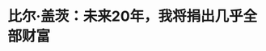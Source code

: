 <!DOCTYPE html>
<html lang="zh-CN">

<head>
    
<title>比尔·盖茨：未来20年，我将捐出几乎全部财富_腾讯新闻</title>
<meta name="keywords" content="比尔·盖茨,盖茨基金会,股神巴菲特,基金会,安德鲁·卡耐基,捐赠">
<meta name="description" content="当我最初开始考虑如何捐赠财富时，我像对待任何新项目一样——读了很多书。我研读了关于伟大的慈善家和他们的基金会的书，为我回馈社会的方式寻找参考；同时也深入阅读有关全球健康的书，以更透彻地理解我想要解决的问题。我读过的最有启发的著作之一是安德鲁·卡内基在1889年发表的《财富的福音》，它认为富人有责任将自己...">
<meta name="author" content="腾讯网">
<meta name="copyright" content="Copyright 1998 - 2025 Tencent. All Rights Reserved">
<meta property="og:type" content="news" />

<meta property="og:title" content="比尔·盖茨：未来20年，我将捐出几乎全部财富_腾讯新闻" />
<meta property="og:description" content="当我最初开始考虑如何捐赠财富时，我像对待任何新项目一样——读了很多书。我研读了关于伟大的慈善家和他们的基金会的书，为我回馈社会的方式寻找参考；同时也深入阅读有关全球健康的书，以更透彻地理解我想要解决的问题。我读过的最有启发的著作之一是安德鲁·卡内基在1889年发表的《财富的福音》，它认为富人有责任将自己..." />
<meta property="og:url" content="https://news.qq.com/rain/a/20250508A04UW200" />
<meta property="og:image" content="https://inews.gtimg.com/news_ls/OV31ZUGCDQcKAv07mri2XZb7pQvW0EANBfWKtDkv-VRdgAA_640330/0" />
<meta property="article:author" content="盖茨基金会" />
<meta property="article:published_time" content="2025-05-08 20:15:00" />
<meta property="category" content="politics" />

<meta name="baidu-site-verification" content="jJeIJ5X7pP" />
    <meta charset="utf-8" />
<meta http-equiv="X-UA-Compatible" content="IE=Edge" />
<meta name="viewport" content="width=device-width, initial-scale=1, shrink-to-fit=no" />
<link rel="dns-prefetch" href="mat1.gtimg.com">
<link rel="dns-prefetch" href="i.news.qq.com">
<link rel="shortcut icon" href="https://mat1.gtimg.com/qqcdn/qqindex2021/favicon.ico">
<script nomodule="true" src="https://mat1.gtimg.com/qqcdn/qqindex2021/common-static/20240515201444/core3-37-1.min.js"></script>
<script>
  try {
    if (!window.IntersectionObserver) {
      var observerScript = document.createElement('script');
      observerScript.src = "https://mat1.gtimg.com/qqcdn/qqindex2021/common-static/20241024141058/intersection-observer-polyfill.js";
      document.head.appendChild(observerScript);
    }
  } catch (error) {}
</script>

<script>
  try {
    if (!Element.prototype.scrollTo) {
      var scrollScript = document.createElement('script');
      scrollScript.src = "https://mat1.gtimg.com/qqcdn/qqindex2021/common-static/20241025153001/scroll-behavior-polyfill.js";
      document.head.appendChild(scrollScript);
    }
  } catch (error) {}
</script>
<script>
  try {
    if ('scrollRestoration' in window.history) {
      window.history.scrollRestoration = 'manual';
    }
    window.isPcClient = Boolean(window.electron) && (
      window.navigator.userAgent.indexOf('pc-client') > 0 ||
      window.navigator.userAgent.indexOf('TencentNews') > 0
    );
  } catch {}
</script>
<script>
  try {
    if (window.isPcClient) {
      var bodyStyle = document.createElement('style');
      bodyStyle.innerText = 'body{ zoom: 0.95 }';
      document.head.appendChild(bodyStyle);
    }
  } catch {}
</script>
<script>
  window.DATA = {"url":"https://view.inews.qq.com/a/20250508A04UW200","article_id":"20250508A04UW200","article_type":"0","title":"比尔·盖茨：未来20年，我将捐出几乎全部财富","desc":"当我最初开始考虑如何捐赠财富时，我像对待任何新项目一样——读了很多书。我研读了关于伟大的慈善家和他们的基金会的书，为我回馈社会的方式寻找参考；同时也深入阅读有关全球健康的书，以更透彻地理解我想要解决的问题。我读过的最有启发的著作之一是安德鲁·卡内基在1889年发表的《财富的福音》，它认为富人有责任将自己...","iNewsRecommendLevel":1,"abstract":"当我最初开始考虑如何捐赠财富时，我像对待任何新项目一样——读了很多书。我研读了关于伟大的慈善家和他们的基金会的书，为我回馈社会的方式寻找参考；同时也深入阅读有关全球健康的书，以更透彻地理解我想要解决的问题。我读过的最有启发的著作之一是安德鲁·卡内基在1889年发表的《财富的福音》，它认为富人有责任将自己...","catalog1":"politics","ad_channel_sign":"news","introduction":"","media":"盖茨基金会","media_id":"5105010","pubtime":"2025-05-08 20:15:00","comment_id":"8410326502","political":0,"cmsId":"20250508A04UW200","cms_id":"20250508A04UW200","closeAllAd":0,"closeAllFavorite":false,"originContent":{"directory":{"ai_list":[{"desc":"比尔·盖茨的慈善理念和行动","link":"AIPOS_0"},{"desc":"比尔·盖茨对未来的展望","link":"AIPOS_1"},{"desc":"比尔·盖茨的其他慈善事业","link":"AIPOS_2"}],"enable":1,"list":null},"key_points_show":["比尔·盖茨宣布将在未来20年内捐出几乎全部财富，用于挽救和改善世界各地的生命。","到2045年12月31日，盖茨基金会将永久性关闭。","除此之外，盖茨基金会还将继续推动建设一个人人都有机会过上健康而富有成效生活的世界。","未来20年，盖茨基金会的资助将围绕消除可预防的母婴死亡、根除脊髓灰质炎等疾病和帮助数亿人摆脱贫困等目标展开。","同时，盖茨基金会将继续支持教育、农业、数字公共基础设施等领域的发展。"],"text":"\u003cdiv class=\"rich_media_content\"\u003e\u003csection style=\"-webkit-text-stroke-width: 0px; box-sizing: border-box !important; color: rgb(62, 62, 62); font-size: 16px; font-style: normal; font-variant-caps: normal; font-variant-ligatures: normal; font-weight: 400; letter-spacing: 0.1px; margin: 0px; max-width: 100%; orphans: 2; overflow-wrap: break-word !important; padding: 0px; text-align: justify; text-decoration-color: initial; text-decoration-style: initial; text-decoration-thickness: initial; text-indent: 0px; text-transform: none; white-space: normal; widows: 2; word-spacing: 0px\" data-exeditor-arbitrary-box=\"wrap\"\u003e\u003c!--VIDEO_0--\u003e\u003cp type=\"desc\" style=\"color: rgb(136, 136, 136); font-size: 13px; line-height: 14px; margin-bottom: 22px; margin-top: 8px; text-align: center\"\u003e比尔·盖茨：20年内，我将捐出几乎全部财富\u003c/p\u003e\u003cp style=\"line-height: 1.6; margin-bottom: 16px; margin-left: 0px; margin-right: 0px; margin-top: 0px; padding: 0px\"\u003e\u003cspan style=\"letter-spacing: 1px\"\u003e\u003cspan style=\"font-size: 16px\"\u003e\u003cspan style=\"color: rgb(62, 62, 62)\"\u003e当我最初开始考虑如何捐赠财富时，我像对待任何新项目一样——读了很多书。我研读了关于伟大的慈善家和他们的基金会的书，为我回馈社会的方式寻找参考；同时也深入阅读有关全球健康的书，以更透彻地理解我想要解决的问题。\u003c/span\u003e\u003c/span\u003e\u003c/span\u003e\u003c/p\u003e\u003cp style=\"line-height: 1.6; margin-bottom: 16px; margin-left: 0px; margin-right: 0px; margin-top: 0px; padding: 0px\"\u003e\u003c/p\u003e\u003cp style=\"line-height: 1.6; margin-bottom: 16px; margin-left: 0px; margin-right: 0px; margin-top: 0px; padding: 0px\"\u003e\u003cspan style=\"letter-spacing: 1px\"\u003e\u003cspan style=\"font-size: 16px\"\u003e\u003cspan style=\"color: rgb(62, 62, 62)\"\u003e\u003c!--AIPOS_0--\u003e我读过的最有启发的著作之一是安德鲁·卡内基在1889年发表的《财富的福音》，它认为富人有责任将自己的资源回馈给社会。这在当时是一个激进的想法，却为我们今天所熟知的慈善事业奠定了基础。\u003c/span\u003e\u003c/span\u003e\u003c/span\u003e\u003c/p\u003e\u003cp style=\"line-height: 1.6; margin-bottom: 16px; margin-left: 0px; margin-right: 0px; margin-top: 0px; padding: 0px\"\u003e\u003c/p\u003e\u003cp style=\"line-height: 1.6; margin-bottom: 16px; margin-left: 0px; margin-right: 0px; margin-top: 0px; padding: 0px\"\u003e\u003cspan style=\"letter-spacing: 1px\"\u003e\u003cspan style=\"font-size: 16px\"\u003e\u003cspan style=\"color: rgb(62, 62, 62)\"\u003e“拥巨富而死者耻辱”，这是卡内基文章中最有名的一句话，我最近花了很多时间思考它。当我离开这个世界时，人们可能会对我有很多评价，但我决心不让“他去世时仍然很富有”成为其中之一。当前有太多亟待解决的问题，我不应该把本可以用于帮助他人的资源据为己有。\u003c/span\u003e\u003c/span\u003e\u003c/span\u003e\u003c/p\u003e\u003cp style=\"line-height: 1.6; margin-bottom: 16px; margin-left: 0px; margin-right: 0px; margin-top: 0px; padding: 0px\"\u003e\u003c/p\u003e\u003cp style=\"line-height: 1.6; margin-bottom: 16px; margin-left: 0px; margin-right: 0px; margin-top: 0px; padding: 0px\"\u003e\u003cspan style=\"letter-spacing: 1px\"\u003e\u003cspan style=\"font-size: 16px\"\u003e\u003cspan style=\"color: rgb(62, 62, 62)\"\u003e因此，我决定比原计划更快地把我的财富回馈社会。\u003c/span\u003e\u003cstrong\u003e\u003cspan style=\"color: rgb(155, 36, 45)\"\u003e未来20年，我将通过盖茨基金会捐出我几乎全部的财富，用来挽救和改善世界各地的生命。到2045年12月31日，盖茨基金会将永久性关闭。\u003c/span\u003e\u003c/strong\u003e\u003c/span\u003e\u003c/span\u003e\u003c/p\u003e\u003cp style=\"line-height: 1.6; margin-bottom: 16px; margin-left: 0px; margin-right: 0px; margin-top: 0px; padding: 0px\"\u003e\u003c/p\u003e\u003c/section\u003e\u003csection style=\"-webkit-text-stroke-width: 0px; box-sizing: border-box !important; color: rgb(62, 62, 62); font-size: 16px; font-style: normal; font-variant-caps: normal; font-variant-ligatures: normal; font-weight: 400; letter-spacing: 0.1px; margin: 0.5em 0px; max-width: 100%; orphans: 2; overflow-wrap: break-word !important; padding: 0px 0.5em; text-align: center; text-decoration-color: initial; text-decoration-style: initial; text-decoration-thickness: initial; text-indent: 0px; text-transform: none; white-space: normal; widows: 2; word-spacing: 0px\" data-exeditor-arbitrary-box=\"wrap\"\u003e\u003csection style=\"border-color: white; border-style: solid; border-width: 0.3em; box-shadow: rgb(102, 102, 102) 0.2em 0.2em 0.5em; box-sizing: border-box !important; display: inline-block; line-height: 0; margin: 0px; max-width: 100%; overflow-wrap: break-word !important; padding: 0px; width: 100%\" data-exeditor-arbitrary-box=\"wrap\" data-exeditor-arbitrary-box-special-style=\"width\"\u003e\u003cp style=\"line-height: 1.6; margin-bottom: 16px\"\u003e\u003c/p\u003e\u003cp style=\"color: #666; font-size: 14px; text-align: center\" data-exeditor-arbitrary-box=\"image-box\"\u003e\u003c!--IMG_0--\u003e\u003c/p\u003e\u003c/section\u003e\u003c/section\u003e\u003csection style=\"-webkit-text-stroke-width: 0px; box-sizing: border-box !important; color: rgb(84, 84, 84); font-size: 12px; font-style: normal; font-variant-caps: normal; font-variant-ligatures: normal; font-weight: 400; letter-spacing: 0.1px; margin: 0px; max-width: 100%; orphans: 2; overflow-wrap: break-word !important; padding: 0px 10px; text-align: justify; text-decoration-color: initial; text-decoration-style: initial; text-decoration-thickness: initial; text-indent: 0px; text-transform: none; white-space: normal; widows: 2; word-spacing: 0px\" data-exeditor-arbitrary-box=\"wrap\"\u003e\u003cp style=\"line-height: 1.6; margin-bottom: 16px; text-align: center\" class=\"qqnews_image_desc\"\u003e\u003cspan style=\"letter-spacing: 1px\"\u003e\u003cspan style=\"font-size: 14px\"\u003e\u003cspan style=\"color: rgb(102, 102, 102)\"\u003e■ 比尔·盖茨：“未来20年，我的财富净值将减少99%。” / 盖茨基金会\u003c/span\u003e\u003c/span\u003e\u003c/span\u003e\u003c/p\u003e\u003c/section\u003e\u003csection style=\"-webkit-text-stroke-width: 0px; box-sizing: border-box !important; color: rgb(62, 62, 62); font-size: 16px; font-style: normal; font-variant-caps: normal; font-variant-ligatures: normal; font-weight: 400; letter-spacing: 0.1px; margin: 0px; max-width: 100%; orphans: 2; overflow-wrap: break-word !important; padding: 0px; text-align: justify; text-decoration-color: initial; text-decoration-style: initial; text-decoration-thickness: initial; text-indent: 0px; text-transform: none; white-space: normal; widows: 2; word-spacing: 0px\" data-exeditor-arbitrary-box=\"wrap\"\u003e\u003cp style=\"line-height: 1.6; margin-bottom: 16px; margin-left: 0px; margin-right: 0px; margin-top: 0px; padding: 0px\"\u003e\u003c/p\u003e\u003cp style=\"line-height: 1.6; margin-bottom: 16px; margin-left: 0px; margin-right: 0px; margin-top: 0px; padding: 0px\"\u003e\u003cspan style=\"letter-spacing: 1px\"\u003e\u003cspan style=\"font-size: 16px\"\u003e\u003cspan style=\"color: rgb(62, 62, 62)\"\u003e这和我们最初的计划有所不同。梅琳达和我在2000年设立盖茨基金会时，我们在基金会的第一版章程中加入了这样一个条款：基金会将在我们去世后再持续运作几十年，然后关闭。几年前，我开始重新审视这种做法。最近，在理事会的建议下，\u003c/span\u003e\u003cstrong\u003e\u003cspan style=\"color: rgb(155, 36, 45)\"\u003e我相信我们完全可以在更短的时间内实现基金会的目标\u003c/span\u003e\u003c/strong\u003e\u003cspan style=\"color: rgb(62, 62, 62)\"\u003e——尤其是如果我们在关键领域加大投入，并给予伙伴们更大的确定性。\u003c/span\u003e\u003c/span\u003e\u003c/span\u003e\u003c/p\u003e\u003cp style=\"line-height: 1.6; margin-bottom: 16px; margin-left: 0px; margin-right: 0px; margin-top: 0px; padding: 0px\"\u003e\u003c/p\u003e\u003cp style=\"line-height: 1.6; margin-bottom: 16px; margin-left: 0px; margin-right: 0px; margin-top: 0px; padding: 0px\"\u003e\u003cspan style=\"letter-spacing: 1px\"\u003e\u003cspan style=\"font-size: 16px\"\u003e\u003cspan style=\"color: rgb(62, 62, 62)\"\u003e自盖茨基金会成立以来的25年里，我们已捐出1000多亿美元，\u003c!--SECURE_LINK_BEGIN_0--\u003e沃伦·巴菲特\u003c!--SECURE_LINK_END_0--\u003e的慷慨解囊对此功不可没。\u003c/span\u003e\u003cstrong\u003e\u003cspan style=\"color: rgb(155, 36, 45)\"\u003e在接下来的20年里，基金会的捐赠将翻倍。\u003c/span\u003e\u003c/strong\u003e\u003cspan style=\"color: rgb(62, 62, 62)\"\u003e虽然具体数额取决于市场环境和通货膨胀情况，但我预计从现在到2045年，盖茨基金会的慈善支出将超过2000亿美元，这包括基金会现存的捐赠基金规模以及我未来的捐款。\u003c/span\u003e\u003c/span\u003e\u003c/span\u003e\u003c/p\u003e\u003cp style=\"line-height: 1.6; margin-bottom: 16px; margin-left: 0px; margin-right: 0px; margin-top: 0px; padding: 0px\"\u003e\u003c/p\u003e\u003cp style=\"line-height: 1.6; margin-bottom: 16px; text-align: center\" class=\"qqnews_image_desc\"\u003e\u003cspan style=\"letter-spacing: 1px\"\u003e\u003cspan style=\"font-size: 14px\"\u003e\u003cspan style=\"color: rgb(102, 102, 102)\"\u003e\u003c!--IMG_1--\u003e■ 沃伦·巴菲特和老比尔·盖茨对基金会所取得的进步产生了巨大影响 / 盖茨基金会\u003c/span\u003e\u003c/span\u003e\u003c/span\u003e\u003c/p\u003e\u003c/section\u003e\u003csection style=\"-webkit-text-stroke-width: 0px; box-sizing: border-box !important; color: rgb(62, 62, 62); font-size: 16px; font-style: normal; font-variant-caps: normal; font-variant-ligatures: normal; font-weight: 400; letter-spacing: 0.1px; margin: 0px; max-width: 100%; orphans: 2; overflow-wrap: break-word !important; padding: 0px; text-align: justify; text-decoration-color: initial; text-decoration-style: initial; text-decoration-thickness: initial; text-indent: 0px; text-transform: none; white-space: normal; widows: 2; word-spacing: 0px\" data-exeditor-arbitrary-box=\"wrap\"\u003e\u003cp style=\"line-height: 1.6; margin-bottom: 16px; margin-left: 0px; margin-right: 0px; margin-top: 0px; padding: 0px\"\u003e\u003c/p\u003e\u003cp style=\"line-height: 1.6; margin-bottom: 16px; margin-left: 0px; margin-right: 0px; margin-top: 0px; padding: 0px\"\u003e\u003cspan style=\"letter-spacing: 1px\"\u003e\u003cspan style=\"font-size: 16px\"\u003e\u003cspan style=\"color: rgb(62, 62, 62)\"\u003e对我而言，今年是值得回顾和反思的一年。除了基金会成立25周年，今年也迎来了其他多项里程碑：帮助我创办基金会的父亲迎来百年冥诞；\u003c!--SECURE_LINK_BEGIN_2--\u003e微软\u003c!--SECURE_LINK_END_2--\u003e成立50周年；而我也将在10月份年满70岁。\u003c/span\u003e\u003c/span\u003e\u003c/span\u003e\u003c/p\u003e\u003cp style=\"line-height: 1.6; margin-bottom: 16px; margin-left: 0px; margin-right: 0px; margin-top: 0px; padding: 0px\"\u003e\u003c/p\u003e\u003cp style=\"line-height: 1.6; margin-bottom: 16px; margin-left: 0px; margin-right: 0px; margin-top: 0px; padding: 0px\"\u003e\u003cspan style=\"letter-spacing: 1px\"\u003e\u003cspan style=\"font-size: 16px\"\u003e\u003cspan style=\"color: rgb(62, 62, 62)\"\u003e这意味着我正式到了许多人退休的年龄。我十分尊重有人决定把时间花在打匹克球上，但这种生活不适合我——至少我没法全职投入。我很幸运：每天醒来都能充满期待地去工作。\u003c!--AIPOS_1--\u003e我希望在我还有能力的时候，把每天的时间花在战略回顾、与合作伙伴交流以及学习考察上。\u003c/span\u003e\u003c/span\u003e\u003c/span\u003e\u003c/p\u003e\u003cp style=\"line-height: 1.6; margin-bottom: 16px; margin-left: 0px; margin-right: 0px; margin-top: 0px; padding: 0px\"\u003e\u003c/p\u003e\u003cp style=\"line-height: 1.6; margin-bottom: 16px; margin-left: 0px; margin-right: 0px; margin-top: 0px; padding: 0px\"\u003e\u003cspan style=\"letter-spacing: 1px\"\u003e\u003cspan style=\"font-size: 16px\"\u003e\u003cspan style=\"color: rgb(62, 62, 62)\"\u003e盖茨基金会的使命植根于这样的理念：\u003c/span\u003e\u003cstrong\u003e\u003cspan style=\"color: rgb(155, 36, 45)\"\u003e在哪里出生不应该决定一个人拥有的机会。\u003c/span\u003e\u003c/strong\u003e\u003cspan style=\"color: rgb(62, 62, 62)\"\u003e我希望看到，在基金会的下一篇章里，\u003c/span\u003e\u003cstrong\u003e\u003cspan style=\"color: rgb(155, 36, 45)\"\u003e我们继续推动建设一个人人都有机会过上健康而富有成效生活的世界。\u003c/span\u003e\u003c/strong\u003e\u003c/span\u003e\u003c/span\u003e\u003c/p\u003e\u003cp style=\"line-height: 1.6; margin-bottom: 16px; margin-left: 0px; margin-right: 0px; margin-top: 0px; padding: 0px\"\u003e\u003c/p\u003e\u003c/section\u003e\u003csection style=\"-webkit-text-stroke-width: 0px; border-left-color: rgb(155, 36, 45); border-right-color: rgb(155, 36, 45); border-style: solid; border-width: 0px 0px 0px 10px; box-shadow: rgb(0, 0, 0) 0px 0px 0px; box-sizing: border-box !important; color: rgb(62, 62, 62); display: inline-block; font-size: 16px; font-style: normal; font-variant-caps: normal; font-variant-ligatures: normal; font-weight: 400; letter-spacing: 0.1px; margin: 10px 0px; max-width: 100%; orphans: 2; overflow-wrap: break-word !important; padding: 0px; text-align: justify; text-decoration-color: initial; text-decoration-style: initial; text-decoration-thickness: initial; text-indent: 0px; text-transform: none; white-space: normal; widows: 2; width: 100%; word-spacing: 0px\" data-exeditor-arbitrary-box=\"wrap\" data-exeditor-arbitrary-box-special-style=\"width\"\u003e\u003csection style=\"box-sizing: border-box !important; margin: 0px; max-width: 100%; overflow-wrap: break-word !important; padding: 0px 3px; width: 100%\" data-exeditor-arbitrary-box=\"wrap\" data-exeditor-arbitrary-box-special-style=\"width\"\u003e\u003csection style=\"box-sizing: border-box !important; display: inline-block; margin: 0.95em 0px -0.65em; max-width: 100%; overflow-wrap: break-word !important; padding: 0px; vertical-align: top; width: 100%\" data-exeditor-arbitrary-box=\"wrap\" data-exeditor-arbitrary-box-special-style=\"width\"\u003e\u003csection style=\"box-sizing: border-box !important; margin: 0px; max-width: 100%; overflow-wrap: break-word !important; padding: 0px; width: 100%\" data-exeditor-arbitrary-box=\"wrap\" data-exeditor-arbitrary-box-special-style=\"width\"\u003e\u003csection style=\"border-top: 1px solid rgb(155, 36, 45); box-sizing: border-box !important; margin: 0px; max-width: 100%; overflow-wrap: break-word !important; padding: 0px; width: 100%\" data-exeditor-arbitrary-box=\"image-box\"\u003e\u003csvg viewBox=\"0 0 1 1\" style=\"line-height: 0; vertical-align: top; width: 0px\" data-exeditor-arbitrary-svg=\"\"\u003e\u003c/svg\u003e\u003c/section\u003e\u003csection style=\"background-color: rgb(155, 36, 45); border-radius: 100%; box-sizing: border-box !important; height: 6px; margin: -3px 0px 0px; max-width: 100%; overflow-wrap: break-word !important; padding: 0px; width: 6px\" data-exeditor-arbitrary-box=\"image-box\"\u003e\u003csvg viewBox=\"0 0 1 1\" style=\"line-height: 0; vertical-align: top; width: 0px\" data-exeditor-arbitrary-svg=\"\"\u003e\u003c/svg\u003e\u003c/section\u003e\u003c/section\u003e\u003csection style=\"background-color: rgb(255, 255, 255); box-sizing: border-box !important; display: inline-block; margin: -1em 0px 0px; max-width: 100%; overflow-wrap: break-word !important; padding: 3px 10px; text-align: left; vertical-align: top\" data-exeditor-arbitrary-box=\"wrap\"\u003e\u003cp style=\"background-color: transparent; line-height: 1.6; margin-bottom: 16px; margin-left: 0px; margin-right: 0px; margin-top: 0px; padding: 0px\"\u003e\u003cspan style=\"letter-spacing: 1px\"\u003e\u003cspan style=\"font-size: 16px\"\u003e\u003cstrong\u003e\u003cspan style=\"color: rgb(62, 62, 62)\"\u003e\u003cspan style=\"background-color: transparent\"\u003e未来20年的规划\u003c/span\u003e\u003c/span\u003e\u003c/strong\u003e\u003c/span\u003e\u003c/span\u003e\u003c/p\u003e\u003c/section\u003e\u003c/section\u003e\u003c/section\u003e\u003c/section\u003e\u003csection style=\"-webkit-text-stroke-width: 0px; box-sizing: border-box !important; color: rgb(62, 62, 62); font-size: 16px; font-style: normal; font-variant-caps: normal; font-variant-ligatures: normal; font-weight: 400; letter-spacing: 0.1px; margin: 0px; max-width: 100%; orphans: 2; overflow-wrap: break-word !important; padding: 0px; text-align: justify; text-decoration-color: initial; text-decoration-style: initial; text-decoration-thickness: initial; text-indent: 0px; text-transform: none; white-space: normal; widows: 2; word-spacing: 0px\" data-exeditor-arbitrary-box=\"wrap\"\u003e\u003cp style=\"line-height: 1.6; margin-bottom: 16px; margin-left: 0px; margin-right: 0px; margin-top: 0px; padding: 0px\"\u003e\u003c/p\u003e\u003cp style=\"line-height: 1.6; margin-bottom: 16px; margin-left: 0px; margin-right: 0px; margin-top: 0px; padding: 0px\"\u003e\u003cspan style=\"letter-spacing: 1px\"\u003e\u003cspan style=\"font-size: 16px\"\u003e\u003cspan style=\"color: rgb(62, 62, 62)\"\u003e我为盖茨基金会在前25年取得的成就深感骄傲。\u003c/span\u003e\u003c/span\u003e\u003c/span\u003e\u003c/p\u003e\u003cp style=\"line-height: 1.6; margin-bottom: 16px; margin-left: 0px; margin-right: 0px; margin-top: 0px; padding: 0px\"\u003e\u003c/p\u003e\u003cp style=\"line-height: 1.6; margin-bottom: 16px; margin-left: 0px; margin-right: 0px; margin-top: 0px; padding: 0px\"\u003e\u003cspan style=\"letter-spacing: 1px\"\u003e\u003cspan style=\"font-size: 16px\"\u003e\u003cspan style=\"color: rgb(62, 62, 62)\"\u003e我们对全球疫苗免疫联盟（Gavi）和全球基金的创立起到了关键作用，这两个组织改变了世界采购和交付包括疫苗、抗逆转录病毒药物等在内的挽救生命工具的方式。\u003c/span\u003e\u003cstrong\u003e\u003cspan style=\"color: rgb(155, 36, 45)\"\u003e迄今为止，它们共挽救了8000多万人的生命。\u003c/span\u003e\u003c/strong\u003e\u003cspan style=\"color: rgb(62, 62, 62)\"\u003e我们与国际扶轮社一道，成为重振根除\u003c!--SECURE_LINK_BEGIN_3--\u003e脊髓灰质炎\u003c!--SECURE_LINK_END_3--\u003e工作的重要伙伴。我们支持了新型轮状病毒疫苗的研发，将每年死于腹泻的儿童人数减少了75%。在此过程中的每一步，我们都携手其他基金会、非营利组织、政府、多边机构和私营部门等伙伴，共同解决这些重大问题。未来20年，我们仍会用这样的方式开展工作。\u003c/span\u003e\u003c/span\u003e\u003c/span\u003e\u003c!--MID_AD_0--\u003e\u003c!--EOP_0--\u003e\u003c/p\u003e\u003c!--MID_ARTICLE_AD_0--\u003e\u003c!--PARAGRAPH_0--\u003e\u003cp style=\"line-height: 1.6; margin-bottom: 16px; margin-left: 0px; margin-right: 0px; margin-top: 0px; padding: 0px\"\u003e\u003c/p\u003e\u003c/section\u003e\u003csection style=\"-webkit-text-stroke-width: 0px; box-sizing: border-box !important; color: rgb(62, 62, 62); font-size: 16px; font-style: normal; font-variant-caps: normal; font-variant-ligatures: normal; font-weight: 400; letter-spacing: 0.1px; margin: 0px; max-width: 100%; orphans: 2; overflow-wrap: break-word !important; padding: 0px; text-align: justify; text-decoration-color: initial; text-decoration-style: initial; text-decoration-thickness: initial; text-indent: 0px; text-transform: none; white-space: normal; widows: 2; word-spacing: 0px\" data-exeditor-arbitrary-box=\"wrap\"\u003e\u003cp style=\"line-height: 1.6; margin-bottom: 16px; margin-left: 0px; margin-right: 0px; margin-top: 0px; padding: 0px\"\u003e\u003cspan style=\"letter-spacing: 1px\"\u003e\u003cspan style=\"font-size: 16px\"\u003e\u003cstrong\u003e\u003cspan style=\"color: rgb(155, 36, 45)\"\u003e未来20年，盖茨基金会将致力于挽救和改善尽可能多的生命。通过加快捐赠步伐，我希望我们能推动世界走上终结可预防的母婴死亡、并让数百万人摆脱贫困的道路。我相信，我们能让下一代生活得更好，面对未来挑战也能做更加充分的准备。\u003c/span\u003e\u003c/strong\u003e\u003c/span\u003e\u003c/span\u003e\u003c/p\u003e\u003cp style=\"line-height: 1.6; margin-bottom: 16px; margin-left: 0px; margin-right: 0px; margin-top: 0px; padding: 0px\"\u003e\u003c/p\u003e\u003cp style=\"line-height: 1.6; margin-bottom: 16px; margin-left: 0px; margin-right: 0px; margin-top: 0px; padding: 0px\"\u003e\u003cspan style=\"letter-spacing: 1px\"\u003e\u003cspan style=\"font-size: 16px\"\u003e\u003cspan style=\"color: rgb(62, 62, 62)\"\u003e让世界变得更美好，始终需要群策群力。我为基金会前25年所取得的成就感到骄傲，但我也深知，如果没有出色的合作伙伴，这一切都不可能实现。\u003c/span\u003e\u003c/span\u003e\u003c/span\u003e\u003c/p\u003e\u003cp style=\"line-height: 1.6; margin-bottom: 16px; margin-left: 0px; margin-right: 0px; margin-top: 0px; padding: 0px\"\u003e\u003c/p\u003e\u003cp style=\"line-height: 1.6; margin-bottom: 16px; margin-left: 0px; margin-right: 0px; margin-top: 0px; padding: 0px\"\u003e\u003cspan style=\"letter-spacing: 1px\"\u003e\u003cspan style=\"font-size: 16px\"\u003e\u003cspan style=\"color: rgb(62, 62, 62)\"\u003e进步仰仗世界各地无数人的努力：发现新突破的杰出科学家；开发挽救生命的工具和药物的私营企业；慷慨解囊、为进步注入动力的其他慈善家；确保创新成果惠及有需要的人的医务工作者；创建新体系以推广解决方案的各国政府、非营利组织和多边机构。每个群体都为推动世界进步发挥了至关重要的作用。能够为他们提供支持是我的荣幸。\u003c/span\u003e\u003c/span\u003e\u003c/span\u003e\u003c/p\u003e\u003cp style=\"line-height: 1.6; margin-bottom: 16px; margin-left: 0px; margin-right: 0px; margin-top: 0px; padding: 0px\"\u003e\u003c/p\u003e\u003cp style=\"line-height: 1.6; margin-bottom: 16px; margin-left: 0px; margin-right: 0px; margin-top: 0px; padding: 0px\"\u003e\u003cspan style=\"letter-spacing: 1px\"\u003e\u003cspan style=\"font-size: 16px\"\u003e\u003cspan style=\"color: rgb(62, 62, 62)\"\u003e盖茨基金会是我迄今为止最重要的捐赠项目，但不是我唯一的回馈方式。\u003c!--AIPOS_2--\u003e我在能源创新和阿尔茨海默病研发方面都投入了大量的时间和金钱。今天宣布的事项不会改变我对这些领域的关注。\u003c/span\u003e\u003c/span\u003e\u003c/span\u003e\u003c/p\u003e\u003cp style=\"line-height: 1.6; margin-bottom: 16px; margin-left: 0px; margin-right: 0px; margin-top: 0px; padding: 0px\"\u003e\u003c/p\u003e\u003cp style=\"line-height: 1.6; margin-bottom: 16px; margin-left: 0px; margin-right: 0px; margin-top: 0px; padding: 0px\"\u003e\u003cspan style=\"letter-spacing: 1px\"\u003e\u003cspan style=\"font-size: 16px\"\u003e\u003cspan style=\"color: rgb(62, 62, 62)\"\u003e要建设一个人人都能生存并蓬勃发展的未来，可负担的能源至关重要。我在这一领域的投入主要通过突破能源（Breakthrough Energy）来实现，它投资那些能够在减少排放的同时生产更多能源的好想法。我还创办了一家名为泰拉能源（TerraPower）的公司，它旨在将安全、清洁的新一代核技术付诸实践。如果这两项事业能实现盈利，我会把通过它们赚到的钱再投入到盖茨基金会中，正如我已经做的那样。\u003c/span\u003e\u003c/span\u003e\u003c/span\u003e\u003c/p\u003e\u003cp style=\"line-height: 1.6; margin-bottom: 16px; margin-left: 0px; margin-right: 0px; margin-top: 0px; padding: 0px\"\u003e\u003c/p\u003e\u003cp style=\"line-height: 1.6; margin-bottom: 16px; margin-left: 0px; margin-right: 0px; margin-top: 0px; padding: 0px\"\u003e\u003cspan style=\"letter-spacing: 1px\"\u003e\u003cspan style=\"font-size: 16px\"\u003e\u003cspan style=\"color: rgb(62, 62, 62)\"\u003e我还支持为抗击阿尔茨海默病和其他类型痴呆症所做的一系列努力。在美国，阿尔茨海默病带来的危机日益严重。随着预期寿命的延长，它有可能成为全世界家庭和医疗系统的巨大负担。幸运的是，科学家们在减缓甚至中止这种疾病发展方面取得了惊人的进展。只要有需要，我会一直支持他们的努力。\u003c/span\u003e\u003c/span\u003e\u003c/span\u003e\u003c/p\u003e\u003cp style=\"line-height: 1.6; margin-bottom: 16px; margin-left: 0px; margin-right: 0px; margin-top: 0px; padding: 0px\"\u003e\u003c/p\u003e\u003c/section\u003e\u003csection style=\"-webkit-text-stroke-width: 0px; box-sizing: border-box !important; color: rgb(62, 62, 62); font-size: 16px; font-style: normal; font-variant-caps: normal; font-variant-ligatures: normal; font-weight: 400; letter-spacing: 0.1px; margin: 0px; max-width: 100%; orphans: 2; overflow-wrap: break-word !important; padding: 0px; text-align: justify; text-decoration-color: initial; text-decoration-style: initial; text-decoration-thickness: initial; text-indent: 0px; text-transform: none; white-space: normal; widows: 2; word-spacing: 0px\" data-exeditor-arbitrary-box=\"wrap\"\u003e\u003cp style=\"line-height: 1.6; margin-bottom: 16px; margin-left: 0px; margin-right: 0px; margin-top: 0px; padding: 0px\"\u003e\u003cspan style=\"letter-spacing: 1px\"\u003e\u003cspan style=\"font-size: 16px\"\u003e\u003cspan style=\"color: rgb(62, 62, 62)\"\u003e这两个领域的成功与否将决定我捐给盖茨基金会的具体数额，因为通过它们赚取的任何利润都将成为我总体捐赠的一部分。\u003c/span\u003e\u003c/span\u003e\u003c/span\u003e\u003c/p\u003e\u003cp style=\"line-height: 1.6; margin-bottom: 16px; margin-left: 0px; margin-right: 0px; margin-top: 0px; padding: 0px\"\u003e\u003c/p\u003e\u003c/section\u003e\u003csection style=\"-webkit-text-stroke-width: 0px; border-left-color: rgb(155, 36, 45); border-right-color: rgb(155, 36, 45); border-style: solid; border-width: 0px 0px 0px 10px; box-shadow: rgb(0, 0, 0) 0px 0px 0px; box-sizing: border-box !important; color: rgb(62, 62, 62); display: inline-block; font-size: 16px; font-style: normal; font-variant-caps: normal; font-variant-ligatures: normal; font-weight: 400; letter-spacing: 0.1px; margin: 10px 0px; max-width: 100%; orphans: 2; overflow-wrap: break-word !important; padding: 0px; text-align: justify; text-decoration-color: initial; text-decoration-style: initial; text-decoration-thickness: initial; text-indent: 0px; text-transform: none; white-space: normal; widows: 2; width: 100%; word-spacing: 0px\" data-exeditor-arbitrary-box=\"wrap\" data-exeditor-arbitrary-box-special-style=\"width\"\u003e\u003csection style=\"box-sizing: border-box !important; margin: 0px; max-width: 100%; overflow-wrap: break-word !important; padding: 0px 3px; width: 100%\" data-exeditor-arbitrary-box=\"wrap\" data-exeditor-arbitrary-box-special-style=\"width\"\u003e\u003csection style=\"box-sizing: border-box !important; display: inline-block; margin: 0.95em 0px -0.65em; max-width: 100%; overflow-wrap: break-word !important; padding: 0px; vertical-align: top; width: 100%\" data-exeditor-arbitrary-box=\"wrap\" data-exeditor-arbitrary-box-special-style=\"width\"\u003e\u003csection style=\"box-sizing: border-box !important; margin: 0px; max-width: 100%; overflow-wrap: break-word !important; padding: 0px; width: 100%\" data-exeditor-arbitrary-box=\"wrap\" data-exeditor-arbitrary-box-special-style=\"width\"\u003e\u003csection style=\"border-top: 1px solid rgb(155, 36, 45); box-sizing: border-box !important; margin: 0px; max-width: 100%; overflow-wrap: break-word !important; padding: 0px; width: 100%\" data-exeditor-arbitrary-box=\"image-box\"\u003e\u003csvg viewBox=\"0 0 1 1\" style=\"line-height: 0; vertical-align: top; width: 0px\" data-exeditor-arbitrary-svg=\"\"\u003e\u003c/svg\u003e\u003c/section\u003e\u003csection style=\"background-color: rgb(155, 36, 45); border-radius: 100%; box-sizing: border-box !important; height: 6px; margin: -3px 0px 0px; max-width: 100%; overflow-wrap: break-word !important; padding: 0px; width: 6px\" data-exeditor-arbitrary-box=\"image-box\"\u003e\u003csvg viewBox=\"0 0 1 1\" style=\"line-height: 0; vertical-align: top; width: 0px\" data-exeditor-arbitrary-svg=\"\"\u003e\u003c/svg\u003e\u003c/section\u003e\u003c/section\u003e\u003csection style=\"background-color: rgb(255, 255, 255); box-sizing: border-box !important; display: inline-block; margin: -1em 0px 0px; max-width: 100%; overflow-wrap: break-word !important; padding: 3px 10px; text-align: left; vertical-align: top\" data-exeditor-arbitrary-box=\"wrap\"\u003e\u003cp style=\"background-color: transparent; line-height: 1.6; margin-bottom: 16px; margin-left: 0px; margin-right: 0px; margin-top: 0px; padding: 0px\"\u003e\u003cspan style=\"letter-spacing: 1px\"\u003e\u003cspan style=\"font-size: 16px\"\u003e\u003cstrong\u003e\u003cspan style=\"color: rgb(62, 62, 62)\"\u003e\u003cspan style=\"background-color: transparent\"\u003e盖茨基金会希望实现的目标\u003c/span\u003e\u003c/span\u003e\u003c/strong\u003e\u003c/span\u003e\u003c/span\u003e\u003c/p\u003e\u003c/section\u003e\u003c/section\u003e\u003c/section\u003e\u003c/section\u003e\u003csection style=\"-webkit-text-stroke-width: 0px; box-sizing: border-box !important; color: rgb(62, 62, 62); font-size: 16px; font-style: normal; font-variant-caps: normal; font-variant-ligatures: normal; font-weight: 400; letter-spacing: 0.1px; margin: 0px; max-width: 100%; orphans: 2; overflow-wrap: break-word !important; padding: 0px; text-align: justify; text-decoration-color: initial; text-decoration-style: initial; text-decoration-thickness: initial; text-indent: 0px; text-transform: none; white-space: normal; widows: 2; word-spacing: 0px\" data-exeditor-arbitrary-box=\"wrap\"\u003e\u003cp style=\"line-height: 1.6; margin-bottom: 16px; margin-left: 0px; margin-right: 0px; margin-top: 0px; padding: 0px\"\u003e\u003c/p\u003e\u003cp style=\"line-height: 1.6; margin-bottom: 16px; margin-left: 0px; margin-right: 0px; margin-top: 0px; padding: 0px\"\u003e\u003cspan style=\"letter-spacing: 1px\"\u003e\u003cspan style=\"font-size: 16px\"\u003e\u003cstrong\u003e\u003cspan style=\"color: rgb(155, 36, 45)\"\u003e盖茨基金会致力于建设一个更加公平的世界。未来20年，我们将与伙伴们共同努力，以取得最大的进展。\u003c/span\u003e\u003c/strong\u003e\u003c/span\u003e\u003c/span\u003e\u003c/p\u003e\u003cp style=\"line-height: 1.6; margin-bottom: 16px; margin-left: 0px; margin-right: 0px; margin-top: 0px; padding: 0px\"\u003e\u003c/p\u003e\u003cp style=\"line-height: 1.6; margin-bottom: 16px; margin-left: 0px; margin-right: 0px; margin-top: 0px; padding: 0px\"\u003e\u003cspan style=\"letter-spacing: 1px\"\u003e\u003cspan style=\"font-size: 16px\"\u003e\u003cspan style=\"color: rgb(62, 62, 62)\"\u003e事实上，当前能帮助人们过上更健康、更富有成效生活的机会比以往任何时候都多；技术进步比以往任何时候都快，尤其是随着\u003c!--SECURE_LINK_BEGIN_4--\u003e人工智能\u003c!--SECURE_LINK_END_4--\u003e的崛起。即便世界面临诸多挑战，我仍对我们取得进步的能力感到乐观——因为每一次突破都能带来改善生活的机会。\u003c/span\u003e\u003c/span\u003e\u003c/span\u003e\u003c/p\u003e\u003cp style=\"line-height: 1.6; margin-bottom: 16px; margin-left: 0px; margin-right: 0px; margin-top: 0px; padding: 0px\"\u003e\u003c/p\u003e\u003cp style=\"line-height: 1.6; margin-bottom: 16px; margin-left: 0px; margin-right: 0px; margin-top: 0px; padding: 0px\"\u003e\u003cspan style=\"letter-spacing: 1px\"\u003e\u003cspan style=\"font-size: 16px\"\u003e\u003cspan style=\"color: rgb(62, 62, 62)\"\u003e未来20年，盖茨基金会的资助将围绕如下三个目标展开：\u003c/span\u003e\u003c/span\u003e\u003c/span\u003e\u003c/p\u003e\u003cp style=\"line-height: 1.6; margin-bottom: 16px; margin-left: 0px; margin-right: 0px; margin-top: 0px; padding: 0px\"\u003e\u003c/p\u003e\u003cp style=\"line-height: 1.6; margin-bottom: 16px; margin-left: 0px; margin-right: 0px; margin-top: 0px; padding: 0px\"\u003e\u003cspan style=\"letter-spacing: 1px\"\u003e\u003cspan style=\"font-size: 16px\"\u003e\u003cstrong\u003e\u003cspan style=\"color: rgb(155, 36, 45)\"\u003e1. 没有母亲、儿童或婴儿死于可预防的疾病。\u003c/span\u003e\u003c/strong\u003e\u003cspan style=\"color: rgb(62, 62, 62)\"\u003e1990年，全球有1200万5岁以下儿童死亡。到2019年，这一数字已降至500万。我相信以目前拥有的知识，足以将这一数字再次减半，并逐步避免所有可预防的儿童死亡。\u003c/span\u003e\u003c/span\u003e\u003c/span\u003e\u003c/p\u003e\u003cp style=\"line-height: 1.6; margin-bottom: 16px; margin-left: 0px; margin-right: 0px; margin-top: 0px; padding: 0px\"\u003e\u003c/p\u003e\u003cp style=\"line-height: 1.6; margin-bottom: 16px; margin-left: 0px; margin-right: 0px; margin-top: 0px; padding: 0px\"\u003e\u003cspan style=\"letter-spacing: 1px\"\u003e\u003cspan style=\"font-size: 16px\"\u003e\u003cspan style=\"color: rgb(62, 62, 62)\"\u003e我们目前已经了解营养——尤其是肠道微生物——在帮助儿童生存并茁壮成长方面发挥的重要作用。我们在孕产妇健康方面取得了巨大进步，确保新妈妈和准妈妈们获得必要的支持，生出健康的宝宝。我们拥有挽救生命的新型疫苗和药物，而且我们知道如何将它们交付到最需要的人手中，这要归功于全球疫苗免疫联盟和全球基金等组织。创新就在手中，而衡量进展的能力也比以往更强，世界已经具备了所需的一切工具，能帮助所有儿童获得良好发展。\u003c/span\u003e\u003c/span\u003e\u003c/span\u003e\u003c!--MID_AD_1--\u003e\u003c!--EOP_1--\u003e\u003c/p\u003e\u003c!--MID_ARTICLE_AD_1--\u003e\u003c!--PARAGRAPH_1--\u003e\u003cp style=\"line-height: 1.6; margin-bottom: 16px; margin-left: 0px; margin-right: 0px; margin-top: 0px; padding: 0px\"\u003e\u003c/p\u003e\u003c/section\u003e\u003csection style=\"-webkit-text-stroke-width: 0px; box-sizing: border-box !important; color: rgb(62, 62, 62); font-size: 16px; font-style: normal; font-variant-caps: normal; font-variant-ligatures: normal; font-weight: 400; letter-spacing: 0.1px; margin: 0px; max-width: 100%; orphans: 2; overflow-wrap: break-word !important; padding: 0px; text-align: justify; text-decoration-color: initial; text-decoration-style: initial; text-decoration-thickness: initial; text-indent: 0px; text-transform: none; white-space: normal; widows: 2; word-spacing: 0px\" data-exeditor-arbitrary-box=\"wrap\"\u003e\u003cp style=\"line-height: 1.6; margin-bottom: 16px; margin-left: 0px; margin-right: 0px; margin-top: 0px; padding: 0px\"\u003e\u003c/p\u003e\u003cp style=\"line-height: 1.6; margin-bottom: 16px; margin-left: 0px; margin-right: 0px; margin-top: 0px; padding: 0px\"\u003e\u003cspan style=\"letter-spacing: 1px\"\u003e\u003cspan style=\"font-size: 16px\"\u003e\u003cstrong\u003e\u003cspan style=\"color: rgb(155, 36, 45)\"\u003e2. 我们的下一代在一个没有致命传染病的世界里长大。\u003c/span\u003e\u003c/strong\u003e\u003cspan style=\"color: rgb(62, 62, 62)\"\u003e迄今为止，天花是世界上唯一被彻底根除的人类疾病。我预计在未来几年内，脊髓灰质炎和麦地那龙线虫病也能被加到这个清单上。（当我们根除后者时，这将是对已故总统吉米·卡特领导力的最好证明。）我乐观地认为，到基金会关闭时，我们也能把疟疾和麻疹加到清单上。疟疾尤为棘手，但我们已经有了很多新工具，包括减少蚊子数量的方法。这可能是最关键的工具。随着它得到完善、批准和推广，我们将有机会根除疟疾。\u003c/span\u003e\u003c/span\u003e\u003c/span\u003e\u003c!--MID_AD_2--\u003e\u003c!--EOP_2--\u003e\u003c/p\u003e\u003c!--MID_ARTICLE_AD_2--\u003e\u003c!--PARAGRAPH_2--\u003e\u003cp style=\"line-height: 1.6; margin-bottom: 16px; margin-left: 0px; margin-right: 0px; margin-top: 0px; padding: 0px\"\u003e\u003c/p\u003e\u003cp style=\"line-height: 1.6; margin-bottom: 16px; margin-left: 0px; margin-right: 0px; margin-top: 0px; padding: 0px\"\u003e\u003cspan style=\"letter-spacing: 1px\"\u003e\u003cspan style=\"font-size: 16px\"\u003e\u003cspan style=\"color: rgb(62, 62, 62)\"\u003e2000年，也就是基金会成立的那年，全球有180万人死于艾滋病。到2023 年，治疗和预防措施的进步使这一数字减少到63万。我相信在未来几十年里，这一数字还将大幅下降，这要归功于研发管线中那些了不起的新技术，包括一种能大大减少人体内病毒数量从而达到治愈效果的单次注射基因疗法。这将为所有艾滋病毒感染者，包括富裕国家的感染者，带来巨大好处。同样的技术还被用于治疗镰状细胞病这种让人极其痛苦的致命疾病。\u003c/span\u003e\u003c/span\u003e\u003c/span\u003e\u003c/p\u003e\u003cp style=\"line-height: 1.6; margin-bottom: 16px; margin-left: 0px; margin-right: 0px; margin-top: 0px; padding: 0px\"\u003e\u003c/p\u003e\u003cp style=\"line-height: 1.6; margin-bottom: 16px; margin-left: 0px; margin-right: 0px; margin-top: 0px; padding: 0px\"\u003e\u003cspan style=\"letter-spacing: 1px\"\u003e\u003cspan style=\"font-size: 16px\"\u003e\u003cspan style=\"color: rgb(62, 62, 62)\"\u003e我们在防治结核病方面也取得了巨大进展，但目前它造成的死亡人数仍然比疟疾和艾滋病造成的死亡人数总和还要多。去年，一项具有历史意义的临床三期试验开始进行，有望带来100多年来首款新型结核病疫苗。\u003c/span\u003e\u003c/span\u003e\u003c/span\u003e\u003c/p\u003e\u003cp style=\"line-height: 1.6; margin-bottom: 16px; margin-left: 0px; margin-right: 0px; margin-top: 0px; padding: 0px\"\u003e\u003c/p\u003e\u003cp style=\"line-height: 1.6; margin-bottom: 16px; margin-left: 0px; margin-right: 0px; margin-top: 0px; padding: 0px\"\u003e\u003cspan style=\"letter-spacing: 1px\"\u003e\u003cspan style=\"font-size: 16px\"\u003e\u003cspan style=\"color: rgb(62, 62, 62)\"\u003e要最大限度地发挥这些创新的影响，关键在于降低成本，让任何地方的人都能负担得起。我希望盖茨基金会在这一过程中发挥重要作用。抗击健康不平等是盖茨基金会存在的原因。确保这些挽救生命的干预措施惠及最需要的人——尤其是生活在非洲、南亚和全球南方的人们，是检验基金会成功与否的关键。\u003c/span\u003e\u003c/span\u003e\u003c/span\u003e\u003c/p\u003e\u003cp style=\"line-height: 1.6; margin-bottom: 16px; margin-left: 0px; margin-right: 0px; margin-top: 0px; padding: 0px\"\u003e\u003c/p\u003e\u003c/section\u003e\u003csection style=\"-webkit-text-stroke-width: 0px; box-sizing: border-box !important; color: rgb(62, 62, 62); font-size: 16px; font-style: normal; font-variant-caps: normal; font-variant-ligatures: normal; font-weight: 400; letter-spacing: 0.1px; margin: 0px; max-width: 100%; orphans: 2; overflow-wrap: break-word !important; padding: 0px; text-align: justify; text-decoration-color: initial; text-decoration-style: initial; text-decoration-thickness: initial; text-indent: 0px; text-transform: none; white-space: normal; widows: 2; word-spacing: 0px\" data-exeditor-arbitrary-box=\"wrap\"\u003e\u003cp style=\"line-height: 1.6; margin-bottom: 16px; margin-left: 0px; margin-right: 0px; margin-top: 0px; padding: 0px\"\u003e\u003c/p\u003e\u003cp style=\"line-height: 1.6; margin-bottom: 16px; margin-left: 0px; margin-right: 0px; margin-top: 0px; padding: 0px\"\u003e\u003cspan style=\"letter-spacing: 1px\"\u003e\u003cspan style=\"font-size: 16px\"\u003e\u003cstrong\u003e\u003cspan style=\"color: rgb(155, 36, 45)\"\u003e3. 数亿人摆脱贫困，越来越多的国家走上繁荣发展的道路。\u003c/span\u003e\u003c/strong\u003e\u003cspan style=\"color: rgb(62, 62, 62)\"\u003e一个人如果无法获得机会，就不能充分发挥潜能。这是为什么基金会不止关注健康。\u003c/span\u003e\u003c/span\u003e\u003c/span\u003e\u003c/p\u003e\u003cp style=\"line-height: 1.6; margin-bottom: 16px; margin-left: 0px; margin-right: 0px; margin-top: 0px; padding: 0px\"\u003e\u003c/p\u003e\u003cp style=\"line-height: 1.6; margin-bottom: 16px; margin-left: 0px; margin-right: 0px; margin-top: 0px; padding: 0px\"\u003e\u003cspan style=\"letter-spacing: 1px\"\u003e\u003cspan style=\"font-size: 16px\"\u003e\u003cspan style=\"color: rgb(62, 62, 62)\"\u003e教育非常关键。令人沮丧的是，教育的进展不如健康那么显著，毕竟没有什么疫苗可以改善学校体系，但改善教育仍然是盖茨基金会在美国的首要任务。我们的重点放在公立学校上，确保所有学生都能完成学业，尤其是那些面临最大障碍的学生，例如黑人和拉丁裔学生以及低收入家庭的孩子。在K-12教育阶段，这意味着要加强数学教学，并确保教师获得所需的培训和支持——包括使用新型人工智能工具，以便让他们能够专注于课堂教学的核心任务。鉴于中学以上学位和证书在当今社会的重要性，我们也资助那些能够提高毕业率的举措。\u003c/span\u003e\u003c/span\u003e\u003c/span\u003e\u003c!--MID_AD_3--\u003e\u003c!--EOP_3--\u003e\u003c/p\u003e\u003c!--MID_ARTICLE_AD_3--\u003e\u003c!--PARAGRAPH_3--\u003e\u003cp style=\"line-height: 1.6; margin-bottom: 16px; margin-left: 0px; margin-right: 0px; margin-top: 0px; padding: 0px\"\u003e\u003c/p\u003e\u003cp style=\"line-height: 1.6; margin-bottom: 16px; margin-left: 0px; margin-right: 0px; margin-top: 0px; padding: 0px\"\u003e\u003cspan style=\"letter-spacing: 1px\"\u003e\u003cspan style=\"font-size: 16px\"\u003e\u003cspan style=\"color: rgb(62, 62, 62)\"\u003e我上面提到过，获得高质量的营养是保证儿童健康成长的关键。小农户是本地经济和粮食供应的支柱，也是实现这一目标的关键。基金会帮助农户的主要方式之一是开发更有韧性的新型种子，确保在困难的条件下也能增加产量。在全球变暖的情况下，这项工作显得更加重要，因为没有人比生活在赤道附近的农民更容易受到气候变化的影响。尽管挑战巨大，我仍希望我们能在未来20年帮助小农户提高生产率。我们的伙伴们正在开发的一些作物甚至含有更多的营养成分，这对于适应气候变化和预防营养不良来说是双赢的。\u003c/span\u003e\u003c/span\u003e\u003c/span\u003e\u003c!--MID_AD_4--\u003e\u003c!--EOP_4--\u003e\u003c/p\u003e\u003c!--MID_ARTICLE_AD_4--\u003e\u003c!--PARAGRAPH_4--\u003e\u003cp style=\"line-height: 1.6; margin-bottom: 16px; margin-left: 0px; margin-right: 0px; margin-top: 0px; padding: 0px\"\u003e\u003c/p\u003e\u003cp style=\"line-height: 1.6; margin-bottom: 16px; margin-left: 0px; margin-right: 0px; margin-top: 0px; padding: 0px\"\u003e\u003cspan style=\"letter-spacing: 1px\"\u003e\u003cspan style=\"font-size: 16px\"\u003e\u003cspan style=\"color: rgb(62, 62, 62)\"\u003e我们还将继续支持数字公共基础设施，让更多人获得金融和社会服务，促进包容性经济和开放、有竞争力的市场发展。我们也会继续支持人工智能的新应用，以提升医疗、教育、农业等各个领域的服务质量和覆盖范围。\u003c/span\u003e\u003c/span\u003e\u003c/span\u003e\u003c/p\u003e\u003cp style=\"line-height: 1.6; margin-bottom: 16px; margin-left: 0px; margin-right: 0px; margin-top: 0px; padding: 0px\"\u003e\u003c/p\u003e\u003cp style=\"line-height: 1.6; margin-bottom: 16px; margin-left: 0px; margin-right: 0px; margin-top: 0px; padding: 0px\"\u003e\u003cspan style=\"letter-spacing: 1px\"\u003e\u003cspan style=\"font-size: 16px\"\u003e\u003cspan style=\"color: rgb(62, 62, 62)\"\u003e性别平等贯穿我们在健康、农业、教育及其他领域的所有工作。世界上有一半的小农户是女性。当女性有机会获得教育、医疗和金融服务时，她们将得到最大的收益。如果放任不管，系统往往会把女性抛在后面；但如果方法得当，就可以助力女性带动家庭与社区共同发展。\u003c/span\u003e\u003c/span\u003e\u003c/span\u003e\u003c/p\u003e\u003cp style=\"line-height: 1.6; margin-bottom: 16px; margin-left: 0px; margin-right: 0px; margin-top: 0px; padding: 0px\"\u003e\u003c/p\u003e\u003c/section\u003e\u003csection style=\"-webkit-text-stroke-width: 0px; box-sizing: border-box !important; color: rgb(62, 62, 62); font-size: 16px; font-style: normal; font-variant-caps: normal; font-variant-ligatures: normal; font-weight: 400; letter-spacing: 0.1px; margin: 0px; max-width: 100%; orphans: 2; overflow-wrap: break-word !important; padding: 0px; text-align: justify; text-decoration-color: initial; text-decoration-style: initial; text-decoration-thickness: initial; text-indent: 0px; text-transform: none; white-space: normal; widows: 2; word-spacing: 0px\" data-exeditor-arbitrary-box=\"wrap\"\u003e\u003cp style=\"line-height: 1.6; margin-bottom: 16px; margin-left: 0px; margin-right: 0px; margin-top: 0px; padding: 0px\"\u003e\u003c/p\u003e\u003cp style=\"line-height: 1.6; margin-bottom: 16px; margin-left: 0px; margin-right: 0px; margin-top: 0px; padding: 0px\"\u003e\u003cspan style=\"letter-spacing: 1px\"\u003e\u003cspan style=\"font-size: 16px\"\u003e\u003cspan style=\"color: rgb(62, 62, 62)\"\u003e我们的目标雄心勃勃。尽管我坚信它们终将实现，但也不能忽视一个简单的事实：\u003c/span\u003e\u003cstrong\u003e\u003cspan style=\"color: rgb(155, 36, 45)\"\u003e没有各国政府的合作，这些进步都是不可能的。\u003c/span\u003e\u003c/strong\u003e\u003cspan style=\"color: rgb(62, 62, 62)\"\u003e美国、英国、法国和世界其他国家正在削减数百亿美元的援助预算。然而任何慈善组织——即使是盖茨基金会这样规模的慈善组织——都无法弥补目前出现的资金缺口。现实情况是，如果没有美国的资助，我们将无法根除脊髓灰质炎。\u003c/span\u003e\u003c/span\u003e\u003c/span\u003e\u003c/p\u003e\u003cp style=\"line-height: 1.6; margin-bottom: 16px; margin-left: 0px; margin-right: 0px; margin-top: 0px; padding: 0px\"\u003e\u003c/p\u003e\u003cp style=\"line-height: 1.6; margin-bottom: 16px; margin-left: 0px; margin-right: 0px; margin-top: 0px; padding: 0px\"\u003e\u003cspan style=\"letter-spacing: 1px\"\u003e\u003cspan style=\"font-size: 16px\"\u003e\u003cspan style=\"color: rgb(62, 62, 62)\"\u003e虽然非洲各国政府的挺身而出令人赞叹，但这还远远不够，尤其是当许多非洲国家需要花费巨资偿还债务、没有能力投资于本国人民健康时，这种恶性循环使经济增长无从谈起。\u003c/span\u003e\u003c/span\u003e\u003c/span\u003e\u003c/p\u003e\u003cp style=\"line-height: 1.6; margin-bottom: 16px; margin-left: 0px; margin-right: 0px; margin-top: 0px; padding: 0px\"\u003e\u003c/p\u003e\u003cp style=\"line-height: 1.6; margin-bottom: 16px; margin-left: 0px; margin-right: 0px; margin-top: 0px; padding: 0px\"\u003e\u003cspan style=\"letter-spacing: 1px\"\u003e\u003cspan style=\"font-size: 16px\"\u003e\u003cspan style=\"color: rgb(62, 62, 62)\"\u003e目前还不清楚世界上那些最富有的国家是否会继续为最贫困的人群提供支持，但我们可以保证的是，盖茨基金会将通过我们所有的项目，帮助这些人群和国家摆脱贫困。提升人们福祉的机会如此之多，我们不能错过。\u003c/span\u003e\u003c/span\u003e\u003c/span\u003e\u003c/p\u003e\u003cp style=\"line-height: 1.6; margin-bottom: 16px; margin-left: 0px; margin-right: 0px; margin-top: 0px; padding: 0px\"\u003e\u003c/p\u003e\u003c/section\u003e\u003csection style=\"-webkit-text-stroke-width: 0px; border-left-color: rgb(155, 36, 45); border-right-color: rgb(155, 36, 45); border-style: solid; border-width: 0px 0px 0px 10px; box-shadow: rgb(0, 0, 0) 0px 0px 0px; box-sizing: border-box !important; color: rgb(62, 62, 62); display: inline-block; font-size: 16px; font-style: normal; font-variant-caps: normal; font-variant-ligatures: normal; font-weight: 400; letter-spacing: 0.1px; margin: 10px 0px; max-width: 100%; orphans: 2; overflow-wrap: break-word !important; padding: 0px; text-align: justify; text-decoration-color: initial; text-decoration-style: initial; text-decoration-thickness: initial; text-indent: 0px; text-transform: none; white-space: normal; widows: 2; width: 100%; word-spacing: 0px\" data-exeditor-arbitrary-box=\"wrap\" data-exeditor-arbitrary-box-special-style=\"width\"\u003e\u003csection style=\"box-sizing: border-box !important; margin: 0px; max-width: 100%; overflow-wrap: break-word !important; padding: 0px 3px; width: 100%\" data-exeditor-arbitrary-box=\"wrap\" data-exeditor-arbitrary-box-special-style=\"width\"\u003e\u003csection style=\"box-sizing: border-box !important; display: inline-block; margin: 0.95em 0px -0.65em; max-width: 100%; overflow-wrap: break-word !important; padding: 0px; vertical-align: top; width: 100%\" data-exeditor-arbitrary-box=\"wrap\" data-exeditor-arbitrary-box-special-style=\"width\"\u003e\u003csection style=\"box-sizing: border-box !important; margin: 0px; max-width: 100%; overflow-wrap: break-word !important; padding: 0px; width: 100%\" data-exeditor-arbitrary-box=\"wrap\" data-exeditor-arbitrary-box-special-style=\"width\"\u003e\u003csection style=\"border-top: 1px solid rgb(155, 36, 45); box-sizing: border-box !important; margin: 0px; max-width: 100%; overflow-wrap: break-word !important; padding: 0px; width: 100%\" data-exeditor-arbitrary-box=\"image-box\"\u003e\u003csvg viewBox=\"0 0 1 1\" style=\"line-height: 0; vertical-align: top; width: 0px\" data-exeditor-arbitrary-svg=\"\"\u003e\u003c/svg\u003e\u003c/section\u003e\u003csection style=\"background-color: rgb(155, 36, 45); border-radius: 100%; box-sizing: border-box !important; height: 6px; margin: -3px 0px 0px; max-width: 100%; overflow-wrap: break-word !important; padding: 0px; width: 6px\" data-exeditor-arbitrary-box=\"image-box\"\u003e\u003csvg viewBox=\"0 0 1 1\" style=\"line-height: 0; vertical-align: top; width: 0px\" data-exeditor-arbitrary-svg=\"\"\u003e\u003c/svg\u003e\u003c/section\u003e\u003c/section\u003e\u003csection style=\"background-color: rgb(255, 255, 255); box-sizing: border-box !important; display: inline-block; margin: -1em 0px 0px; max-width: 100%; overflow-wrap: break-word !important; padding: 3px 10px; text-align: left; vertical-align: top\" data-exeditor-arbitrary-box=\"wrap\"\u003e\u003cp style=\"background-color: transparent; line-height: 1.6; margin-bottom: 16px; margin-left: 0px; margin-right: 0px; margin-top: 0px; padding: 0px\"\u003e\u003cspan style=\"letter-spacing: 1px\"\u003e\u003cspan style=\"font-size: 16px\"\u003e\u003cstrong\u003e\u003cspan style=\"color: rgb(62, 62, 62)\"\u003e\u003cspan style=\"background-color: transparent\"\u003e我职业生涯的最后一章\u003c/span\u003e\u003c/span\u003e\u003c/strong\u003e\u003c/span\u003e\u003c/span\u003e\u003c/p\u003e\u003c/section\u003e\u003c/section\u003e\u003c/section\u003e\u003c/section\u003e\u003csection style=\"-webkit-text-stroke-width: 0px; box-sizing: border-box !important; color: rgb(62, 62, 62); font-size: 16px; font-style: normal; font-variant-caps: normal; font-variant-ligatures: normal; font-weight: 400; letter-spacing: 0.1px; margin: 0px; max-width: 100%; orphans: 2; overflow-wrap: break-word !important; padding: 0px; text-align: justify; text-decoration-color: initial; text-decoration-style: initial; text-decoration-thickness: initial; text-indent: 0px; text-transform: none; white-space: normal; widows: 2; word-spacing: 0px\" data-exeditor-arbitrary-box=\"wrap\"\u003e\u003cp style=\"line-height: 1.6; margin-bottom: 16px; margin-left: 0px; margin-right: 0px; margin-top: 0px; padding: 0px\"\u003e\u003c/p\u003e\u003cp style=\"line-height: 1.6; margin-bottom: 16px; margin-left: 0px; margin-right: 0px; margin-top: 0px; padding: 0px\"\u003e\u003cspan style=\"letter-spacing: 1px\"\u003e\u003cspan style=\"font-size: 16px\"\u003e\u003cspan style=\"color: rgb(62, 62, 62)\"\u003e下周，我将参加盖茨基金会的年度员工大会，这是我一年中最喜欢的日子之一。虽然离开微软很多年了，但我骨子里仍然是一位CEO，并且做任何财务决策时都会充分考虑其影响。我满怀信心地将我剩余的财富投入盖茨基金会，因为我知道负责管理和使用这些钱的人是多么的杰出和敬业——我迫不及待地想要为他们喝彩。\u003c/span\u003e\u003c/span\u003e\u003c/span\u003e\u003c/p\u003e\u003cp style=\"line-height: 1.6; margin-bottom: 16px; margin-left: 0px; margin-right: 0px; margin-top: 0px; padding: 0px\"\u003e\u003c/p\u003e\u003cp style=\"line-height: 1.6; margin-bottom: 16px; margin-left: 0px; margin-right: 0px; margin-top: 0px; padding: 0px\"\u003e\u003cspan style=\"letter-spacing: 1px\"\u003e\u003cspan style=\"font-size: 16px\"\u003e\u003cspan style=\"color: rgb(62, 62, 62)\"\u003e基金会的同事们给了我很大的启发和触动，他们中的许多人放弃了私营部门更加赚钱的职业，利用自己的才能为更多的人服务。他们拥有卡内基所说的“宝贵的慷慨”，世界也因此变得更加美好。\u003c/span\u003e\u003c/span\u003e\u003c/span\u003e\u003c/p\u003e\u003cp style=\"line-height: 1.6; margin-bottom: 16px; margin-left: 0px; margin-right: 0px; margin-top: 0px; padding: 0px\"\u003e\u003c/p\u003e\u003cp style=\"line-height: 1.6; margin-bottom: 16px; margin-left: 0px; margin-right: 0px; margin-top: 0px; padding: 0px\"\u003e\u003cspan style=\"letter-spacing: 1px\"\u003e\u003cspan style=\"font-size: 16px\"\u003e\u003cspan style=\"color: rgb(62, 62, 62)\"\u003e我很幸运。在我的一生中，身边有许多慷慨的人。正如我在首部自传《源代码》中所写，父母对我的影响最早，也最大。我的母亲教给了我回馈的理念。她深信“能力越大，责任越大”，并让我认识到我只是自己财富的管理者。\u003c/span\u003e\u003c/span\u003e\u003c/span\u003e\u003c/p\u003e\u003cp style=\"line-height: 1.6; margin-bottom: 16px; margin-left: 0px; margin-right: 0px; margin-top: 0px; padding: 0px\"\u003e\u003c/p\u003e\u003c/section\u003e\u003csection style=\"-webkit-text-stroke-width: 0px; box-sizing: border-box !important; color: rgb(62, 62, 62); font-size: 16px; font-style: normal; font-variant-caps: normal; font-variant-ligatures: normal; font-weight: 400; letter-spacing: 0.1px; margin: 0.5em 0px; max-width: 100%; orphans: 2; overflow-wrap: break-word !important; padding: 0px 0.5em; text-align: center; text-decoration-color: initial; text-decoration-style: initial; text-decoration-thickness: initial; text-indent: 0px; text-transform: none; white-space: normal; widows: 2; word-spacing: 0px\" data-exeditor-arbitrary-box=\"wrap\"\u003e\u003csection style=\"border-color: white; border-style: solid; border-width: 0.3em; box-shadow: rgb(102, 102, 102) 0.2em 0.2em 0.5em; box-sizing: border-box !important; display: inline-block; line-height: 0; margin: 0px; max-width: 100%; overflow-wrap: break-word !important; padding: 0px; width: 100%\" data-exeditor-arbitrary-box=\"wrap\" data-exeditor-arbitrary-box-special-style=\"width\"\u003e\u003cp style=\"line-height: 1.6; margin-bottom: 16px\"\u003e\u003c/p\u003e\u003cp style=\"line-height: 1.6; margin-bottom: 16px; text-align: center\" class=\"qqnews_image_desc\"\u003e\u003cspan style=\"letter-spacing: 1px\"\u003e\u003cspan style=\"font-size: 14px\"\u003e\u003cspan style=\"color: rgb(102, 102, 102)\"\u003e\u003c!--IMG_2--\u003e■ 比尔·盖茨的母亲玛丽·盖茨 / 盖茨基金会\u003c/span\u003e\u003c/span\u003e\u003c/span\u003e\u003c/p\u003e\u003c/section\u003e\u003c/section\u003e\u003csection style=\"-webkit-text-stroke-width: 0px; box-sizing: border-box !important; color: rgb(62, 62, 62); font-size: 16px; font-style: normal; font-variant-caps: normal; font-variant-ligatures: normal; font-weight: 400; letter-spacing: 0.1px; margin: 0px; max-width: 100%; orphans: 2; overflow-wrap: break-word !important; padding: 0px; text-align: justify; text-decoration-color: initial; text-decoration-style: initial; text-decoration-thickness: initial; text-indent: 0px; text-transform: none; white-space: normal; widows: 2; word-spacing: 0px\" data-exeditor-arbitrary-box=\"wrap\"\u003e\u003cp style=\"line-height: 1.6; margin-bottom: 16px; margin-left: 0px; margin-right: 0px; margin-top: 0px; padding: 0px\"\u003e\u003c/p\u003e\u003cp style=\"line-height: 1.6; margin-bottom: 16px; margin-left: 0px; margin-right: 0px; margin-top: 0px; padding: 0px\"\u003e\u003cspan style=\"letter-spacing: 1px\"\u003e\u003cspan style=\"font-size: 16px\"\u003e\u003cspan style=\"color: rgb(62, 62, 62)\"\u003e从任何一个角度看，我的父亲都是一个实实在在的巨人。作为基金会的首任领导，他塑造了基金会的价值观，影响超过任何人。他善于合作、富有智慧，并不断学习，这三种品质奠定了我们做任何事情的方法。每年，我们都会颁发一个最重要的内部奖项——“老盖茨奖”（Bill Sr. Award），表彰最能体现父亲价值观的员工。我们已经取得和将要取得的一切成就，都印证了父亲建设一个更美好世界的愿景。\u003c/span\u003e\u003c/span\u003e\u003c/span\u003e\u003c/p\u003e\u003cp style=\"line-height: 1.6; margin-bottom: 16px; margin-left: 0px; margin-right: 0px; margin-top: 0px; padding: 0px\"\u003e\u003c/p\u003e\u003cp style=\"line-height: 1.6; margin-bottom: 16px; margin-left: 0px; margin-right: 0px; margin-top: 0px; padding: 0px\"\u003e\u003cspan style=\"letter-spacing: 1px\"\u003e\u003cspan style=\"font-size: 16px\"\u003e\u003cspan style=\"color: rgb(62, 62, 62)\"\u003e成年后，对我影响最大的人之一是沃伦·巴菲特，他一直是慷慨的终极榜样，也是第一个引导我“捐出全部财富”的人。几十年来，他一直对基金会慷慨解囊。查克·费尼（Chuck Feeney）也是我的大英雄，他的“活着的时候就捐赠”的理念塑造了我对慈善的看法。\u003c/span\u003e\u003c/span\u003e\u003c/span\u003e\u003c/p\u003e\u003cp style=\"line-height: 1.6; margin-bottom: 16px; margin-left: 0px; margin-right: 0px; margin-top: 0px; padding: 0px\"\u003e\u003c/p\u003e\u003c/section\u003e\u003csection style=\"-webkit-text-stroke-width: 0px; box-sizing: border-box !important; color: rgb(62, 62, 62); font-size: 16px; font-style: normal; font-variant-caps: normal; font-variant-ligatures: normal; font-weight: 400; letter-spacing: 0.1px; margin: 0px; max-width: 100%; orphans: 2; overflow-wrap: break-word !important; padding: 0px; text-align: justify; text-decoration-color: initial; text-decoration-style: initial; text-decoration-thickness: initial; text-indent: 0px; text-transform: none; white-space: normal; widows: 2; word-spacing: 0px\" data-exeditor-arbitrary-box=\"wrap\"\u003e\u003cp style=\"line-height: 1.6; margin-bottom: 16px; margin-left: 0px; margin-right: 0px; margin-top: 0px; padding: 0px\"\u003e\u003cspan style=\"letter-spacing: 1px\"\u003e\u003cspan style=\"font-size: 16px\"\u003e\u003cspan style=\"color: rgb(62, 62, 62)\"\u003e我希望其他富人也能思考这一点：\u003c/span\u003e\u003cstrong\u003e\u003cspan style=\"color: rgb(155, 36, 45)\"\u003e如果他们加快捐赠步伐、扩大捐赠规模，这将如何极大地推动世界上最贫困的人加速取得进步\u003c/span\u003e\u003c/strong\u003e\u003cspan style=\"color: rgb(62, 62, 62)\"\u003e——因为这是一种影响如此深远的回馈方式。在盖茨基金会工作的每一天都让我感到充实。这促使我不断学习新事物，并能与真正懂得如何把创新工具效应最大化的优秀伙伴一起工作。\u003c/span\u003e\u003c/span\u003e\u003c/span\u003e\u003c/p\u003e\u003cp style=\"line-height: 1.6; margin-bottom: 16px; margin-left: 0px; margin-right: 0px; margin-top: 0px; padding: 0px\"\u003e\u003c/p\u003e\u003cp style=\"line-height: 1.6; margin-bottom: 16px; margin-left: 0px; margin-right: 0px; margin-top: 0px; padding: 0px\"\u003e\u003cspan style=\"letter-spacing: 1px\"\u003e\u003cspan style=\"font-size: 16px\"\u003e\u003cspan style=\"color: rgb(62, 62, 62)\"\u003e今天宣布的消息无疑标志着我职业生涯最后一章的开始，我对此欣然接受。从我和中学时代的好友一起创办微软到现在，我已经走过了漫长的道路。在微软成立50周年之际，我承诺将我通过它获得的财富捐出去，这也算是对这一里程碑最好的纪念了。\u003c/span\u003e\u003c/span\u003e\u003c/span\u003e\u003c/p\u003e\u003cp style=\"line-height: 1.6; margin-bottom: 16px; margin-left: 0px; margin-right: 0px; margin-top: 0px; padding: 0px\"\u003e\u003c/p\u003e\u003cp style=\"line-height: 1.6; margin-bottom: 16px; margin-left: 0px; margin-right: 0px; margin-top: 0px; padding: 0px\"\u003e\u003cspan style=\"letter-spacing: 1px\"\u003e\u003cspan style=\"font-size: 16px\"\u003e\u003cstrong\u003e\u003cspan style=\"color: rgb(152, 0, 0)\"\u003e20年的时间足以改变许多。我想确保这个世界在这段时间里继续向前。倒计时已经开始，我定会全力以赴。\u003c/span\u003e\u003c/strong\u003e\u003c/span\u003e\u003c/span\u003e\u003c/p\u003e\u003cp style=\"line-height: 1.6; margin-bottom: 16px; margin-left: 0px; margin-right: 0px; margin-top: 0px; padding: 0px\"\u003e\u003c/p\u003e\u003c/section\u003e\u003cdiv data-exeditor-arbitrary-box=\"wrap\"\u003e\u003cp style=\"line-height: 1.6; margin-bottom: 16px\"\u003e\u003c/p\u003e\u003c/div\u003e\u003cdiv powered-by=\"qqnews_ex-editor\"\u003e\u003c/div\u003e\u003cstyle\u003e.rich_media_content{--news-tabel-th-night-color: #444444;--news-font-day-color: #333;--news-font-night-color: #d9d9d9;--news-bottom-distance: 22px}.rich_media_content p:not([data-exeditor-arbitrary-box=image-box]){letter-spacing:.5px;line-height:30px;margin-bottom:var(--news-bottom-distance);word-wrap:break-word}.rich_media_content{color:var(--news-font-day-color);font-size:18px}@media(prefers-color-scheme:dark){body:not([data-weui-theme=light]):not([dark-mode-disable=true]) .rich_media_content p:not([data-exeditor-arbitrary-box=image-box]){letter-spacing:.5px;line-height:30px;margin-bottom:var(--news-bottom-distance);word-wrap:break-word}body:not([data-weui-theme=light]):not([dark-mode-disable=true]) .rich_media_content{color:var(--news-font-night-color)}}.data_color_scheme_dark .rich_media_content p:not([data-exeditor-arbitrary-box=image-box]){letter-spacing:.5px;line-height:30px;margin-bottom:var(--news-bottom-distance);word-wrap:break-word}.data_color_scheme_dark .rich_media_content{color:var(--news-font-night-color)}.data_color_scheme_dark .rich_media_content{font-size:18px}.rich_media_content p[data-exeditor-arbitrary-box=image-box]{margin-bottom:11px}.rich_media_content\u003ediv:not(.qnt-video),.rich_media_content\u003esection{margin-bottom:var(--news-bottom-distance)}.rich_media_content hr{margin-bottom:var(--news-bottom-distance)}.rich_media_content .link_list{margin:0;margin-top:20px;min-height:0!important}.rich_media_content blockquote{background:#f9f9f9;border-left:6px solid #ccc;margin:1.5em 10px;padding:.5em 10px}.rich_media_content blockquote p{margin-bottom:0!important}.data_color_scheme_dark .rich_media_content blockquote{background:#323232}@media(prefers-color-scheme:dark){body:not([data-weui-theme=light]):not([dark-mode-disable=true]) .rich_media_content blockquote{background:#323232}}.rich_media_content ol[data-ex-list]{--ol-start: 1;--ol-list-style-type: decimal;list-style-type:none;counter-reset:olCounter calc(var(--ol-start,1) - 1);position:relative}.rich_media_content ol[data-ex-list]\u003eli\u003e:first-child::before{content:counter(olCounter,var(--ol-list-style-type)) '. ';counter-increment:olCounter;font-variant-numeric:tabular-nums;display:inline-block}.rich_media_content ul[data-ex-list]{--ul-list-style-type: circle;list-style-type:none;position:relative}.rich_media_content ul[data-ex-list].nonUnicode-list-style-type\u003eli\u003e:first-child::before{content:var(--ul-list-style-type) ' ';font-variant-numeric:tabular-nums;display:inline-block;transform:scale(0.5)}.rich_media_content ul[data-ex-list].unicode-list-style-type\u003eli\u003e:first-child::before{content:var(--ul-list-style-type) ' ';font-variant-numeric:tabular-nums;display:inline-block;transform:scale(0.8)}.rich_media_content ol:not([data-ex-list]){padding-left:revert}.rich_media_content ul:not([data-ex-list]){padding-left:revert}.rich_media_content table{display:table;border-collapse:collapse;margin-bottom:var(--news-bottom-distance)}.rich_media_content table th,.rich_media_content table td{word-wrap:break-word;border:1px solid #ddd;white-space:nowrap;padding:2px 5px}.rich_media_content table th{font-weight:700;background-color:#f0f0f0;text-align:left}.rich_media_content table p{margin-bottom:0!important}.data_color_scheme_dark .rich_media_content table th{background:var(--news-tabel-th-night-color)}@media(prefers-color-scheme:dark){body:not([data-weui-theme=light]):not([dark-mode-disable=true]) .rich_media_content table th{background:var(--news-tabel-th-night-color)}}.rich_media_content .qqnews_image_desc,.rich_media_content p[type=om-image-desc]{line-height:20px!important;text-align:center!important;font-size:14px!important;color:#666!important}.rich_media_content div[data-exeditor-arbitrary-box=wrap]:not([data-exeditor-arbitrary-box-special-style]){max-width:100%}.rich_media_content .qqnews-content{--wmfont: 0;--wmcolor: transparent;font-size:var(--wmfont);color:var(--wmcolor);line-height:var(--wmfont)!important;margin-bottom:var(--wmfont)!important}.rich_media_content .qqnews_sign_emphasis{background:#f7f7f7}.rich_media_content .qqnews_sign_emphasis ol{word-wrap:break-word;border:none;color:#5c5c5c;line-height:28px;list-style:none;margin:14px 0 6px;padding:16px 15px 4px}.rich_media_content .qqnews_sign_emphasis p{margin-bottom:12px!important}.rich_media_content .qqnews_sign_emphasis ol\u003eli\u003ep{padding-left:30px}.rich_media_content .qqnews_sign_emphasis ol\u003eli{list-style:none}.rich_media_content .qqnews_sign_emphasis ol\u003eli\u003ep:first-child::before{margin-left:-30px;content:counter(olCounter,decimal) ''!important;counter-increment:olCounter!important;font-variant-numeric:tabular-nums!important;background:#37f;border-radius:2px;color:#fff;font-size:15px;font-style:normal;text-align:center;line-height:18px;width:18px;height:18px;margin-right:12px;position:relative;top:-1px}.data_color_scheme_dark .rich_media_content .qqnews_sign_emphasis{background:#262626}.data_color_scheme_dark .rich_media_content .qqnews_sign_emphasis ol\u003eli\u003ep{color:#a9a9a9}@media(prefers-color-scheme:dark){body:not([data-weui-theme=light]):not([dark-mode-disable=true]) .rich_media_content .qqnews_sign_emphasis{background:#262626}body:not([data-weui-theme=light]):not([dark-mode-disable=true]) .rich_media_content .qqnews_sign_emphasis ol\u003eli\u003ep{color:#a9a9a9}}.rich_media_content h1,.rich_media_content h2,.rich_media_content h3,.rich_media_content h4,.rich_media_content h5,.rich_media_content h6{margin-bottom:var(--news-bottom-distance);font-weight:700}.rich_media_content h1{font-size:20px}.rich_media_content h2,.rich_media_content h3{font-size:19px}.rich_media_content h4,.rich_media_content h5,.rich_media_content h6{font-size:18px}.rich_media_content li:empty{display:none}.rich_media_content ul,.rich_media_content ol{margin-bottom:var(--news-bottom-distance)}.rich_media_content div\u003ep:only-child{margin-bottom:0!important}.rich_media_content .cms-cke-widget-title-wrap p{margin-bottom:0!important}\u003c/style\u003e\u003c/div\u003e","version":"v2"},"originAttribute":{"IMG_0":{"bigOrigUrl":"https://inews.gtimg.com/om_bt/Orais3Qal6kB9cVdeG2mA_UptoveBjZm6IR1voRn82EjQAA/0","compressUrl":"https://inews.gtimg.com/om_bt/Orais3Qal6kB9cVdeG2mA_UptoveBjZm6IR1voRn82EjQAA/641","desc":"","fullPic":"1","height":371,"imgurl0":"https://inews.gtimg.com/om_bt/Orais3Qal6kB9cVdeG2mA_UptoveBjZm6IR1voRn82EjQAA/0","imgurl1000":"https://inews.gtimg.com/om_bt/Orais3Qal6kB9cVdeG2mA_UptoveBjZm6IR1voRn82EjQAA/1000","islong":0,"origUrl":"https://inews.gtimg.com/om_bt/Orais3Qal6kB9cVdeG2mA_UptoveBjZm6IR1voRn82EjQAA/1000","size":1217,"style":"display: inline-block; max-width: 100%; width: 960px","thumb":"https://inews.gtimg.com/om_bt/Orais3Qal6kB9cVdeG2mA_UptoveBjZm6IR1voRn82EjQAA_181x181s/0","url":"https://inews.gtimg.com/om_bt/Orais3Qal6kB9cVdeG2mA_UptoveBjZm6IR1voRn82EjQAA/641","width":641},"IMG_1":{"bigOrigUrl":"https://inews.gtimg.com/om_bt/O_-B4nSPmqxuZoruRJIKJ81fsAIdPw7BnvXlILheMACV8AA/0","compressUrl":"https://inews.gtimg.com/om_bt/O_-B4nSPmqxuZoruRJIKJ81fsAIdPw7BnvXlILheMACV8AA/641","desc":"","fullPic":"1","height":427,"imgurl0":"https://inews.gtimg.com/om_bt/O_-B4nSPmqxuZoruRJIKJ81fsAIdPw7BnvXlILheMACV8AA/0","imgurl1000":"https://inews.gtimg.com/om_bt/O_-B4nSPmqxuZoruRJIKJ81fsAIdPw7BnvXlILheMACV8AA/1000","islong":0,"origUrl":"https://inews.gtimg.com/om_bt/O_-B4nSPmqxuZoruRJIKJ81fsAIdPw7BnvXlILheMACV8AA/1000","size":4062,"style":"display: inline-block; max-width: 100%; width: 960px","thumb":"https://inews.gtimg.com/om_bt/O_-B4nSPmqxuZoruRJIKJ81fsAIdPw7BnvXlILheMACV8AA_181x181s/0","url":"https://inews.gtimg.com/om_bt/O_-B4nSPmqxuZoruRJIKJ81fsAIdPw7BnvXlILheMACV8AA/641","width":641},"IMG_2":{"bigOrigUrl":"https://inews.gtimg.com/om_bt/Obz4EXaBRhedBxajvewmu3XaVDzTuDK1qkRF_uguzOWOoAA/0","compressUrl":"https://inews.gtimg.com/om_bt/Obz4EXaBRhedBxajvewmu3XaVDzTuDK1qkRF_uguzOWOoAA/641","desc":"","fullPic":"1","height":806,"imgurl0":"https://inews.gtimg.com/om_bt/Obz4EXaBRhedBxajvewmu3XaVDzTuDK1qkRF_uguzOWOoAA/0","imgurl1000":"https://inews.gtimg.com/om_bt/Obz4EXaBRhedBxajvewmu3XaVDzTuDK1qkRF_uguzOWOoAA/1000","islong":0,"origUrl":"https://inews.gtimg.com/om_bt/Obz4EXaBRhedBxajvewmu3XaVDzTuDK1qkRF_uguzOWOoAA/1000","size":4519,"style":"display: inline-block; max-width: 100%; width: 960px","thumb":"https://inews.gtimg.com/om_bt/Obz4EXaBRhedBxajvewmu3XaVDzTuDK1qkRF_uguzOWOoAA_181x181s/0","url":"https://inews.gtimg.com/om_bt/Obz4EXaBRhedBxajvewmu3XaVDzTuDK1qkRF_uguzOWOoAA/641","width":641},"SECURE_LINK_BEGIN_2":{"cms_orig_info":{"desc":"微软","trust_level":1,"type":"huaci_stock","url":"https://wzq.tenpay.com/mm/detail?type=3\u0026scode=MSFT.OQ\u0026stat_data=Ozm00p000n006"},"desc":"微软","trust_level":1,"type":"huaci_stock","url":"https://wzq.tenpay.com/mm/detail?type=3\u0026scode=MSFT.OQ\u0026stat_data=Ozm00p000n006"},"SECURE_LINK_END_2":{"trust_level":1},"VIDEO_0":{"asDownloader":"","asSensitiveNormal":"","aspect":"0.56","card":{"chlid":"5105010","chlname":"盖茨基金会","desc":"分享故事、交流观点、传递乐观、鼓励行动。开启公益新思维，成为慈善新力量。","icon":"http://inews.gtimg.com/newsapp_ls/0/252742855_200200/0","msgEntry":1,"uin":"ec29d481afac0f426b16141b98d5d50735","update_frequency":"0","vip_desc":"盖茨基金会官方账号","vip_icon_night":"http://inews.gtimg.com/newsapp_ls/0/14876052067/0","vip_place":"left","vip_type":"30012","vip_icon":"http://inews.gtimg.com/newsapp_ls/0/14876051701/0","vip_type_new":"30012","suid":"8QMc239a5YAZvjfd","liveInfo":{},"cpLevel":2},"desc":"","duration":"01:22","height":360,"id":"20250508V05AKO00","img":"https://puui.qpic.cn/vpic_cover/l3089v97ws5/l3089v97ws5_hz.jpg/0","jumpword":"","playmode":1,"playurl":"http://inews.qq.com/webVideo?vid=l3089v97ws5\u0026img=https%3A%2F%2Fpuui.qpic.cn%2Fvpic_cover%2Fl3089v97ws5%2Fl3089v97ws5_hz.jpg%2F0\u0026appver=16.7.1_qqcom_7.2.40","screenType":-1,"style":"","title":"比尔·盖茨：20年内，我将捐出几乎全部财富","vid":"l3089v97ws5","videosourcetype":1,"width":640}},"selfDeclare":{},"userAddress":"北京","card":{"chlid":"5105010","chlname":"盖茨基金会","desc":"分享故事、交流观点、传递乐观、鼓励行动。开启公益新思维，成为慈善新力量。","icon":"http://inews.gtimg.com/newsapp_ls/0/252742855_200200/0","msgEntry":1,"uin":"ec29d481afac0f426b16141b98d5d50735","update_frequency":"0","vip_desc":"盖茨基金会官方账号","vip_icon_night":"http://inews.gtimg.com/newsapp_ls/0/14876052067/0","vip_place":"left","vip_type":"30012","vip_icon":"http://inews.gtimg.com/newsapp_ls/0/14876051701/0","vip_type_new":"30012","suid":"8QMc239a5YAZvjfd","liveInfo":{},"cpLevel":2},"interationCount":{"like":216,"collect":175,"share":282},"payment_info":{},"article_is_pay":false,"payment_column_info_v1":{"is_column_pay":false,"read_count_all":0},"tag_info_item":null,"contentWordsNum":4895,"extraProperty":{"FeedbackDetailDisableInsert":0,"zanSkinType":""},"relateWelfare":{},"aiSwitch":true,"isOversize":false,"videoArr":[]};
</script>
<script>
  window.channelInfo = {"channelConfig":{"channelNav":[{"_auto_id":"1","active_alien_img":"","alien_img":"","channel_id":"news_news_home","is_local":"0","link":"https://www.qq.com","name_cn":"首页","name_en":"home"},{"_auto_id":"2","active_alien_img":"","alien_img":"","channel_id":"news_news_top","is_local":"0","link":"","name_cn":"要闻","name_en":"news"},{"_auto_id":"4","active_alien_img":"","alien_img":"","channel_id":"news_news_bj","is_local":"1","link":"","name_cn":"北京","name_en":"bj"},{"_auto_id":"5","active_alien_img":"","alien_img":"","channel_id":"news_news_finance","is_local":"0","link":"","name_cn":"财经","name_en":"finance"},{"_auto_id":"6","active_alien_img":"","alien_img":"","channel_id":"news_news_tech","is_local":"0","link":"","name_cn":"科技","name_en":"tech"},{"_auto_id":"7","active_alien_img":"","alien_img":"","channel_id":"tv","is_local":"0","link":"https://v.qq.com/channel/tv/?ptag=qqnews","name_cn":"电视剧","name_en":"tv"},{"_auto_id":"8","active_alien_img":"","alien_img":"","channel_id":"news_news_qa","is_local":"0","link":"","name_cn":"热问","name_en":"qa"},{"_auto_id":"9","active_alien_img":"","alien_img":"","channel_id":"news_news_ent","is_local":"0","link":"","name_cn":"娱乐","name_en":"ent"},{"_auto_id":"10","active_alien_img":"","alien_img":"","channel_id":"variety","is_local":"0","link":"https://v.qq.com/channel/variety/?ptag=qqnews","name_cn":"综艺","name_en":"variety"},{"_auto_id":"11","active_alien_img":"","alien_img":"","channel_id":"news_news_sports","is_local":"0","link":"","name_cn":"体育","name_en":"sports"},{"_auto_id":"13","active_alien_img":"","alien_img":"","channel_id":"news_news_nba","is_local":"0","link":"","name_cn":"NBA","name_en":"nba"},{"_auto_id":"14","active_alien_img":"","alien_img":"","channel_id":"news_news_world","is_local":"0","link":"","name_cn":"国际","name_en":"world"},{"_auto_id":"15","active_alien_img":"","alien_img":"","channel_id":"news_news_mil","is_local":"0","link":"","name_cn":"军事","name_en":"milite"},{"_auto_id":"16","active_alien_img":"","alien_img":"","channel_id":"news_news_auto","is_local":"0","link":"","name_cn":"汽车","name_en":"auto"},{"_auto_id":"17","active_alien_img":"","alien_img":"","channel_id":"news_news_house","is_local":"0","link":"","name_cn":"房产","name_en":"house"},{"_auto_id":"18","active_alien_img":"","alien_img":"","channel_id":"news_news_edu","is_local":"0","link":"","name_cn":"教育","name_en":"edu"},{"_auto_id":"19","active_alien_img":"","alien_img":"","channel_id":"news_news_antip","is_local":"0","link":"","name_cn":"健康","name_en":"health"},{"_auto_id":"20","active_alien_img":"","alien_img":"","channel_id":"news_news_video","is_local":"0","link":"","name_cn":"视频","name_en":"video"},{"_auto_id":"21","active_alien_img":"","alien_img":"","channel_id":"news_news_game","is_local":"0","link":"","name_cn":"游戏","name_en":"games"},{"_auto_id":"22","active_alien_img":"","alien_img":"","channel_id":"news_news_nchupin","is_local":"0","link":"","name_cn":"眼界","name_en":"chupin"},{"_auto_id":"24","active_alien_img":"","alien_img":"","channel_id":"news_news_football","is_local":"0","link":"","name_cn":"足球","name_en":"football"},{"_auto_id":"25","active_alien_img":"","alien_img":"","channel_id":"news_news_kepu","is_local":"0","link":"","name_cn":"科学","name_en":"kepu"},{"_auto_id":"26","active_alien_img":"","alien_img":"","channel_id":"news_news_digi","is_local":"0","link":"","name_cn":"数码","name_en":"digi"},{"_auto_id":"28","active_alien_img":"","alien_img":"","channel_id":"ymzx","is_local":"0","link":"https://gamer.qq.com/v2/cloudgame/game/96897?ichannel=txxwpc0Ftxxwpc1","name_cn":"元梦之星","name_en":"news_news_ymzx"},{"_auto_id":"31","active_alien_img":"","alien_img":"","channel_id":"movie","is_local":"0","link":"https://v.qq.com/channel/movie/?ptag=qqnews","name_cn":"电影","name_en":"movie"},{"_auto_id":"32","active_alien_img":"","alien_img":"","channel_id":"news_news_esport","is_local":"0","link":"","name_cn":"电竞","name_en":"esport"},{"_auto_id":"34","active_alien_img":"","alien_img":"","channel_id":"news_news_history","is_local":"0","link":"","name_cn":"历史","name_en":"history"},{"_auto_id":"35","active_alien_img":"","alien_img":"","channel_id":"news_news_baby","is_local":"0","link":"","name_cn":"育儿","name_en":"baby"},{"_auto_id":"36","active_alien_img":"","alien_img":"","channel_id":"hbjy","is_local":"0","link":"https://gp.qq.com/act/a20250421mnqlx/news.shtml","name_cn":"和平精英","name_en":"news_news_hbjy"},{"_auto_id":"37","active_alien_img":"","alien_img":"","channel_id":"cloud_gamer","is_local":"0","link":"https://gamer.qq.com/?ichannel=txxwpc0Ftxxwpc1","name_cn":"云游戏","name_en":"cloud_gamer"},{"_auto_id":"38","active_alien_img":"","alien_img":"","channel_id":"news_news_lic","is_local":"0","link":"","name_cn":"理财","name_en":"finance_licai"},{"_auto_id":"39","active_alien_img":"","alien_img":"","channel_id":"news_news_istock","is_local":"0","link":"","name_cn":"股票","name_en":"finance_stock"},{"_auto_id":"40","active_alien_img":"","alien_img":"","channel_id":"ren_min_shi_pin","is_local":"0","link":"https://news.qq.com/omn/author/8QMd3Hld74cbujbY?tab=om_video","name_cn":"人民视频","name_en":"ren_min_shi_pin"},{"_auto_id":"41","active_alien_img":"","alien_img":"","channel_id":"news_news_weather","is_local":"0","link":"https://tianqi.qq.com/index.htm","name_cn":"天气","name_en":"weather"}]}};
</script>
<script>
  window.articleConfig = {"rightConfig":[{"_auto_id":"1","category_key":"default","modules":"{\"moduleList\":[{\"title\":\"作者其他文章\",\"id\":\"user_article\"},{\"title\":\"精选视频\",\"id\":\"video_album\",\"videoType\":\"tag\",\"videoId\":\"aUepxrtchGM=\",\"isSticky\":0},{\"title\":\"下载条\",\"id\":\"download_banner\",\"isSticky\":1},{\"title\":\"热点榜\",\"id\":\"hot_rank_list\",\"isSticky\":1},{\"title\":\"广告推广\",\"id\":\"ssp_ad_module\",\"category\":\"ad_ssp\",\"loid\":\"109\",\"isSticky\":1},{\"title\":\"广告推广位\",\"id\":\"c2s_ad_module\",\"category\":\"right_c2s\",\"path\":\"QQcom_all_Rectangle-1|QQcom_all_Rectangle-2|QQcom_all_Rectangle-3\",\"isSticky\":1}]}"},{"_auto_id":"2","category_key":"ent","modules":"{\"moduleList\":[{\"title\":\"作者其他文章\",\"id\":\"user_article\"},{\"title\":\"精选视频\",\"id\":\"video_album\",\"videoType\":\"tag\",\"videoId\":\"aUepxrtchGM=\"},{\"title\":\"下载条\",\"id\":\"download_banner\",\"isSticky\":1},{\"title\":\"热点榜\",\"id\":\"hot_rank_list\",\"isSticky\":1},{\"title\":\"广告推广\",\"id\":\"ssp_ad_module\",\"category\":\"ad_ssp\",\"loid\":\"109\",\"isSticky\":1},{\"title\":\"广告推广\",\"id\":\"ssp_ad_module\",\"category\":\"ad_ssp\",\"loid\":\"117\",\"isSticky\":1}]}"},{"_auto_id":"3","category_key":"game","modules":"{\"moduleList\":[{\"title\":\"作者其他文章\",\"id\":\"user_article\"},{\"title\":\"精选视频\",\"id\":\"video_album\",\"videoType\":\"tag\",\"videoId\":\"aUepxrtchGM=\"},{\"title\":\"热门游戏\",\"id\":\"recommend_game\",\"isSticky\":0},{\"title\":\"下载条\",\"id\":\"download_banner\",\"isSticky\":1},{\"title\":\"热点榜\",\"id\":\"hot_rank_list\",\"isSticky\":1},{\"title\":\"广告推广\",\"id\":\"ssp_ad_module\",\"category\":\"ad_ssp\",\"loid\":\"109\",\"isSticky\":1},{\"title\":\"广告推广位\",\"id\":\"c2s_ad_module\",\"category\":\"right_c2s\",\"path\":\"QQcom_all_Rectangle-1|QQcom_all_Rectangle-2|QQcom_all_Rectangle-3\",\"isSticky\":1}]}"},{"_auto_id":"4","category_key":"tech","modules":"{\"moduleList\":[{\"title\":\"作者其他文章\",\"id\":\"user_article\"},{\"title\":\"精选视频\",\"id\":\"video_album\",\"videoType\":\"tag\",\"videoId\":\"aUepxrtchGM=\"},{\"title\":\"下载条\",\"id\":\"download_banner\",\"isSticky\":1},{\"title\":\"热点榜\",\"id\":\"hot_rank_list\",\"isSticky\":1},{\"title\":\"广告推广\",\"id\":\"ssp_ad_module\",\"category\":\"ad_ssp\",\"loid\":\"109\",\"isSticky\":1},{\"title\":\"广告推广位\",\"id\":\"c2s_ad_module\",\"category\":\"right_c2s\",\"path\":\"QQcom_all_Rectangle-1|QQcom_all_Rectangle-2|QQcom_all_Rectangle-3\",\"isSticky\":1}]}"},{"_auto_id":"5","category_key":"finance","modules":"{\"moduleList\":[{\"title\":\"作者其他文章\",\"id\":\"user_article\"},{\"title\":\"精选视频\",\"id\":\"video_album\",\"videoType\":\"tag\",\"videoId\":\"aUepxrtchGM=\"},{\"title\":\"下载条\",\"id\":\"download_banner\",\"isSticky\":1},{\"title\":\"热点榜\",\"id\":\"hot_rank_list\",\"isSticky\":1},{\"title\":\"广告推广\",\"id\":\"ssp_ad_module\",\"category\":\"ad_ssp\",\"loid\":\"109\",\"isSticky\":1},{\"title\":\"广告推广位\",\"id\":\"c2s_ad_module\",\"category\":\"right_c2s\",\"path\":\"QQcom_all_Rectangle-1|QQcom_all_Rectangle-2|QQcom_all_Rectangle-3\",\"isSticky\":1}]}"},{"_auto_id":"6","category_key":"news","modules":"{\"moduleList\":[{\"title\":\"作者其他文章\",\"id\":\"user_article\"},{\"title\":\"精选视频\",\"id\":\"video_album\",\"videoType\":\"tag\",\"videoId\":\"aUepxrtchGM=\"},{\"title\":\"下载条\",\"id\":\"download_banner\",\"isSticky\":1},{\"title\":\"热点榜\",\"id\":\"hot_rank_list\",\"isSticky\":1},{\"title\":\"广告推广\",\"id\":\"ssp_ad_module\",\"category\":\"ad_ssp\",\"loid\":\"109\",\"isSticky\":1},{\"title\":\"广告推广位\",\"id\":\"c2s_ad_module\",\"category\":\"right_c2s\",\"path\":\"QQcom_all_Rectangle-1|QQcom_all_Rectangle-2|QQcom_all_Rectangle-3\",\"isSticky\":1}]}"},{"_auto_id":"7","category_key":"fashion","modules":"{\"moduleList\":[{\"title\":\"作者其他文章\",\"id\":\"user_article\"},{\"title\":\"精选视频\",\"id\":\"video_album\",\"videoType\":\"tag\",\"videoId\":\"aUepxrtchGM=\"},{\"title\":\"下载条\",\"id\":\"download_banner\",\"isSticky\":1},{\"title\":\"热点榜\",\"id\":\"hot_rank_list\",\"isSticky\":1},{\"title\":\"广告推广\",\"id\":\"ssp_ad_module\",\"category\":\"ad_ssp\",\"loid\":\"109\",\"isSticky\":1},{\"title\":\"广告推广位\",\"id\":\"c2s_ad_module\",\"category\":\"right_c2s\",\"path\":\"QQcom_all_Rectangle-1|QQcom_all_Rectangle-2|QQcom_all_Rectangle-3\",\"isSticky\":1}]}"},{"_auto_id":"8","category_key":"sports","modules":"{\"moduleList\":[{\"title\":\"作者其他文章\",\"id\":\"user_article\"},{\"title\":\"精选视频\",\"id\":\"video_album\",\"videoType\":\"tag\",\"videoId\":\"aUepxrtchGM=\"},{\"title\":\"下载条\",\"id\":\"download_banner\",\"isSticky\":1},{\"title\":\"热点榜\",\"id\":\"hot_rank_list\",\"isSticky\":1},{\"title\":\"广告推广\",\"id\":\"ssp_ad_module\",\"category\":\"ad_ssp\",\"loid\":\"109\",\"isSticky\":1},{\"title\":\"广告推广位\",\"id\":\"c2s_ad_module\",\"category\":\"right_c2s\",\"path\":\"QQcom_all_Rectangle-1|QQcom_all_Rectangle-2|QQcom_all_Rectangle-3\",\"isSticky\":1}]}"},{"_auto_id":"9","category_key":"health","modules":"{\"moduleList\":[{\"title\":\"作者其他文章\",\"id\":\"user_article\"},{\"title\":\"精选视频\",\"id\":\"video_album\",\"videoType\":\"tag\",\"videoId\":\"aUepxrtchGM=\"},{\"title\":\"下载条\",\"id\":\"download_banner\",\"isSticky\":1},{\"title\":\"热点榜\",\"id\":\"hot_rank_list\",\"isSticky\":1},{\"title\":\"广告推广\",\"id\":\"ssp_ad_module\",\"category\":\"ad_ssp\",\"loid\":\"109\",\"isSticky\":1},{\"title\":\"广告推广位\",\"id\":\"c2s_ad_module\",\"category\":\"right_c2s\",\"path\":\"QQcom_all_Rectangle-1|QQcom_all_Rectangle-2|QQcom_all_Rectangle-3\",\"isSticky\":1}]}"},{"_auto_id":"10","category_key":"nba","modules":"{\"moduleList\":[{\"title\":\"作者其他文章\",\"id\":\"user_article\"},{\"title\":\"精选视频\",\"id\":\"video_album\",\"videoType\":\"tag\",\"videoId\":\"aUepxrtchGM=\"},{\"title\":\"下载条\",\"id\":\"download_banner\",\"isSticky\":1},{\"title\":\"热点榜\",\"id\":\"hot_rank_list\",\"isSticky\":1},{\"title\":\"广告推广\",\"id\":\"ssp_ad_module\",\"category\":\"ad_ssp\",\"loid\":\"109\",\"isSticky\":1},{\"title\":\"广告推广位\",\"id\":\"c2s_ad_module\",\"category\":\"right_c2s\",\"path\":\"QQcom_all_Rectangle-1|QQcom_all_Rectangle-2|QQcom_all_Rectangle-3\",\"isSticky\":1}]}"},{"_auto_id":"11","category_key":"edu","modules":"{\"moduleList\":[{\"title\":\"作者其他文章\",\"id\":\"user_article\"},{\"title\":\"精选视频\",\"id\":\"video_album\",\"videoType\":\"tag\",\"videoId\":\"aUWpxLNdg2c=\"},{\"title\":\"下载条\",\"id\":\"download_banner\",\"isSticky\":1},{\"title\":\"热点榜\",\"id\":\"hot_rank_list\",\"isSticky\":1},{\"title\":\"广告推广\",\"id\":\"ssp_ad_module\",\"category\":\"ad_ssp\",\"loid\":\"109\",\"isSticky\":1},{\"title\":\"广告推广位\",\"id\":\"c2s_ad_module\",\"category\":\"right_c2s\",\"path\":\"QQcom_all_Rectangle-1|QQcom_all_Rectangle-2|QQcom_all_Rectangle-3\",\"isSticky\":1}]}"},{"_auto_id":"12","category_key":"ad","modules":"{\"moduleList\":[{\"title\":\"广告推广\",\"id\":\"ssp_ad_module\",\"category\":\"ad_ssp\",\"loid\":\"109\",\"isSticky\":1},{\"title\":\"广告推广位\",\"id\":\"c2s_ad_module\",\"category\":\"right_c2s\",\"path\":\"QQcom_all_Rectangle-1|QQcom_all_Rectangle-2|QQcom_all_Rectangle-3\",\"isSticky\":1}]}"}],"tonglanAdConfig":[{"_auto_id":"1","modules":"{\"moduleList\":[{\"title\":\"广告推广位\",\"id\":\"top\",\"category\":\"top_c2s\",\"path\":\"QQcom_all_Width1-1\"},{\"title\":\"广告推广位\",\"id\":\"bottom\",\"category\":\"bottom_c2s\",\"path\":\"QQcom_all_Width1-2\"}]}"}],"bottomConfig":[],"videoAdConfig":[{"_auto_id":"1","normal_time":"10","switch":"1","video_count":"0","video_time":"0"}],"rightGameConfig":[{"_auto_id":"2","desc":"连续登录送游戏钻石，群雄共聚称霸沙城","icon":"https://inews.gtimg.com/newsapp_bt/0/0627161037914_3816/0","link":"https://s.iwan.qq.com/opengame/tenvideo/index.html?hidestatusbar=1&hidetitlebar=1&immersive=1&syswebview=1&landscape=1&gameid=49085&url=https%3A%2F%2Fgz-file.91ninthpalace.com%2Fwzzx%2Findex_tencent_iwan.html%20&ref_ele=90015","name":"王者之心2"},{"_auto_id":"3","desc":"上线送VIP！万人同屏横扫沙城","icon":"https://inews.gtimg.com/newsapp_bt/0/0627155752146_4584/0","link":"https://s.iwan.qq.com/opengame/tenvideo/index.html?hidestatusbar=1&hidetitlebar=1&immersive=1&landscape=1&syswebview=1&gameid=47203&url=https%3A%2F%2Fcqss2login.bigrnet.com%2Fiwan%2Fh5%2Fplay%2Floading&ref_ele=90015","name":"传奇盛世"},{"_auto_id":"4","desc":"超高爆率，经典玩法","icon":"https://inews.gtimg.com/newsapp_bt/0/0627160641137_9103/0","link":"https://s.iwan.qq.com/opengame/tenvideo/index.html?hidestatusbar=1&hidetitlebar=1&immersive=1&syswebview=1&gameid=43803&url=https%3A%2F%2Fsdk.mxzgame.com%2FGames%2Fportal%2F108337%2FTXVApp&ref_ele=90015","name":"新不良人"},{"_auto_id":"6","desc":"超多福利登录即领，海量游戏任你畅玩","icon":"https://inews.gtimg.com/newsapp_bt/0/111315495935_3595/0","link":"https://dldir3.qq.com/minigamefile/webdownloads/QQGameMini_silent_1002020001_cid0.exe","name":"QQ游戏大厅"},{"_auto_id":"7","desc":"纯正经典玩法，欢乐挑战赛火热来袭","icon":"https://inews.gtimg.com/newsapp_bt/0/070918050891_4971/0","link":"https://minigame.qq.com/h5game_frame_test/?appid=200904&ifid=1502020001","name":"欢乐斗地主"},{"_auto_id":"8","desc":"新服大放送，享赚你就来","icon":"https://inews.gtimg.com/newsapp_bt/0/0627154608860_7318/0","link":"https://s.iwan.qq.com/opengame/tenvideo/index.html?hidestatusbar=1&hidetitlebar=1&immersive=1&syswebview=1&landscape=1&gameid=43403&url=https%3A%2F%2Flogin-wxxyx2-bzsc.jikewan.com%2Fgame%2Fcqtxvideo.html&ref_ele=90015","name":"百战沙城"},{"_auto_id":"9","desc":"全新极速版本爽玩！送新武魂转换卡","icon":"https://inews.gtimg.com/newsapp_bt/0/1016115936984_7153/0","link":"https://s.iwan.qq.com/opengame/tenvideo/index.html?hidestatusbar=1&hidetitlebar=1&immersive=1&syswebview=1&gameid=51477&url=https%3A%2F%2Fh5sdk.cdqcwl.com%2Fsdk%2Ftxaiwandefault%2Fce43a6806214ed5b3e2227ca7e99e27a%2F2231&ref_ele=90015","name":"斗罗大陆"},{"_auto_id":"10","desc":"原汁原味，正版授权","icon":"https://inews.gtimg.com/newsapp_bt/0/0627160844946_1794/0","link":"https://s.iwan.qq.com/opengame/tenvideo/index.html?hidetitlebar=1&immersive=1&syswebview=1&landscape=1&gameid=37275&url=https%3A%2F%2Fsdk.mxzgame.com%2FGames%2Fportal%2F100211%2FTXVApp&ref_ele=90015","name":"原始传奇"},{"_auto_id":"11","desc":"登录领神秘巨星，打造巅峰阵容","icon":"https://inews.gtimg.com/newsapp_bt/0/0701170959368_8122/0","link":"https://s.iwan.qq.com/opengame/tenvideo/index.html?hidestatusbar=1&hidetitlebar=1&immersive=1&syswebview=1&gameid=40591&url=https%3A%2F%2Frh.diaigame.com%2Fh5plat%2Fplay%2Fpackage_code%2FP0012462&ref_ele=90015","name":"巅峰冠军足球"},{"_auto_id":"12","desc":"赛季制实时PVP联机对战","icon":"https://inews.gtimg.com/newsapp_bt/0/0701165259701_7142/0","link":"https://s.iwan.qq.com/opengame/tenvideo/index.html?hidestatusbar=1&hidetitlebar=1&immersive=1&syswebview=1&gameid=49634&url=https%3A%2F%2Ffootball.shenshoucdn.com%2Ffootball_new%2Fh5%2Ftxsp%2Findex.html&ref_ele=90015","name":"球场风云"},{"_auto_id":"13","desc":"专注超爽打宝体验","icon":"https://inews.gtimg.com/newsapp_bt/0/0627154956673_3154/0","link":"https://s.iwan.qq.com/opengame/tenvideo/index.html?hidestatusbar=1&hidetitlebar=1&immersive=1&syswebview=1&gameid=41057&url=https%3A%2F%2Fh5apily.fire2333.com%2Fh5sdk%2Ftxshipin%2Findex%2F3200222%2F3200112&ref_ele=90015","name":"传奇至尊"},{"_auto_id":"16","desc":"火爆新服，福利满满","icon":"https://inews.gtimg.com/newsapp_bt/0/0701171307639_4759/0","link":"https://s.iwan.qq.com/opengame/tenvideo/index.html?hidestatusbar=1&hidetitlebar=1&immersive=1&syswebview=1&gameid=50335&url=https%3A%2F%2Fh5-union-cdn.pptgame.cn%2Findex.html%3Ftx_package_id%3D10202%20&ref_ele=90015","name":"火源战纪"},{"_auto_id":"17","desc":"魔幻风格，超大场面","icon":"https://inews.gtimg.com/newsapp_bt/0/0701171500721_6895/0","link":"https://s.iwan.qq.com/opengame/tenvideo/index.html?hidestatusbar=1&hidetitlebar=1&immersive=1&syswebview=1&gameid=33112&url=https%3A%2F%2Fcsjs-tx.ebibi.com%2Fgame%2Fh5iwan-wwzs%2Fmain%2Findex.html&ref_ele=90015","name":"万王之神"},{"_auto_id":"19","desc":"经典神话背景，高清细腻画质","icon":"https://inews.gtimg.com/newsapp_bt/0/0709181543493_4955/0","link":"https://s.iwan.qq.com/opengame/tenvideo/index.html?hidestatusbar=1&hidetitlebar=1&immersive=1&syswebview=1&gameid=39686&url=https%3A%2F%2Fsdk.gz.1253361160.clb.myqcloud.com%2FGames%2Fportal%2F108311%2FTXVApp&ref_ele=90015","name":"凡人神将传"}]};
</script>
<script src="https://mat1.gtimg.com/www/js/emonitor/custom_ed041a23.js" charset="utf-8"></script>
<script>
  try {
    window.emonitorIns = emonitor.create({
      name: 'newsqq_normalArticle',
      atta: {
        name: 'newsqq',
      },
      mode: '007',
    });
  } catch (err) {
    console.warn(err);
  }
</script>
<link href="https://mat1.gtimg.com/qqcdn/qqindex2021/common-static/hel/qqnews-pc-dc_20250429075631/static/css/static.css" rel="stylesheet">

<script>window.__HEL_PRESET_META__={"qqnews-pc-components":{"app":{"id":1366,"name":"qqnews-pc-components","app_group_name":"qqnews-pc-components","proj_ver":{"map":{},"utime":0},"online_version":"qqnews-pc-components_20250306025658","build_version":"qqnews-pc-components_20250429075334","update_at":"2025-04-29T11:54:47.000Z","desc":"set by [init], from container [formal.pc.dc.sz100921] worker [0]"},"version":{"sub_app_name":"qqnews-pc-components","sub_app_version":"qqnews-pc-components_20250429075334","src_map":{"webDirPath":"https://mat1.gtimg.com/qqcdn/qqindex2021/common-static/hel/qqnews-pc-components_20250429075334","htmlIndexSrc":"https://mat1.gtimg.com/qqcdn/qqindex2021/common-static/hel/qqnews-pc-components_20250429075334/index.html","extractMode":"all","iframeSrc":"","chunkCssSrcList":["https://mat1.gtimg.com/qqcdn/qqindex2021/common-static/hel/qqnews-pc-components_20250429075334/static/css/index.css"],"chunkJsSrcList":["https://mat1.gtimg.com/qqcdn/qqindex2021/common-static/hel/qqnews-pc-components_20250429075334/static/js/index.js"],"staticCssSrcList":[],"staticJsSrcList":["https://mat1.gtimg.com/qqcdn/qqindex2021/static/20231212123233/react.production.min.js","https://mat1.gtimg.com/qqcdn/qqindex2021/static/20231212123233/react-dom.production.min.js","https://mat1.gtimg.com/qqcdn/qqindex2021/common-static/hel/hel-base-v16.js"],"relativeCssSrcList":[],"relativeJsSrcList":[],"privCssSrcList":[],"srvModSrcList":[],"headAssetList":[{"tag":"staticScript","append":false,"attrs":{"src":"https://mat1.gtimg.com/qqcdn/qqindex2021/static/20231212123233/react.production.min.js"}},{"tag":"staticScript","append":false,"attrs":{"src":"https://mat1.gtimg.com/qqcdn/qqindex2021/static/20231212123233/react-dom.production.min.js"}},{"tag":"staticScript","append":false,"attrs":{"src":"https://mat1.gtimg.com/qqcdn/qqindex2021/common-static/hel/hel-base-v16.js"}},{"tag":"script","append":true,"attrs":{"src":"https://mat1.gtimg.com/qqcdn/qqindex2021/common-static/hel/qqnews-pc-components_20250429075334/static/js/index.js","defer":""}},{"tag":"link","append":true,"attrs":{"href":"https://mat1.gtimg.com/qqcdn/qqindex2021/common-static/hel/qqnews-pc-components_20250429075334/static/css/index.css","rel":"stylesheet"}}],"bodyAssetList":[]},"update_at":"2025-04-29T11:54:46.000Z","create_at":"2025-04-29T11:54:46.000Z","_worker_id":"0","_is_backup":true}}}</script>
<script>window.__VIEW_PATH__="article.ejs";</script>
</head>

<body id="dc-normal-body">
  <div id="top-nav"></div>
  <div id="topAd"></div>
  <div class="qqweb-pc-content ">
    <div class="content-left">
      <div class="content">
        <div class="left-tool" id="left-tool"></div>
                <div class="content-article">
            <div id="article-column-tag"></div>
            <h1>比尔·盖茨：未来20年，我将捐出几乎全部财富</h1>
            <div id="article-author"></div>
            <div id="article-content"></div>
          <div id="article-status"></div>
          <div id="relate-question"></div>
          <div class="recommend-con" id="ArticleBottom"></div>
        </div>
      </div>
      <div id="article-comment"></div>
      <div id="recommend"></div>
      <div id="bottomAd"></div>
      <div id="article-footer"></div>
    </div>
    <div id="content-right" class="content-right"></div>
  </div>
  <div id="go-top"></div>
  <script>
    var navDom = document.getElementById('top-nav');
    if (window.isPcClient && navDom) {
      navDom.style.height = '0';
    }
  </script>
    <script type="text/javascript">
  var TIME_BEFORE_LOAD_CRYSTAL = Date.now();
</script>
<script src="https://mat1.gtimg.com/qqcdn/qqindex2021/advertisement/qqdc/crystal.202504291215.min.js" id="l_qq_com"></script>
<script type="text/javascript">
  if (typeof crystal === 'undefined' && Math.random() <= 1) {
    (function() {
      var TIME_AFTER_LOAD_CRYSTAL = Date.now();
      var img = new Image(1, 1);
      img.src = "//dp3.qq.com/qqcom/?adb=1&dm=new&err=1002&blockjs=" + (TIME_AFTER_LOAD_CRYSTAL - TIME_BEFORE_LOAD_CRYSTAL);
    })();
  }
</script>
    <iframe style="display: none;" src="https://i.news.qq.com/web_backend/getWebPacUid"></iframe>
<script src="https://mat1.gtimg.com/qqcdn/qqindex2021/common-static/20240805160928/react.production.min.js"></script>
<script src="https://mat1.gtimg.com/qqcdn/qqindex2021/common-static/20240805160928/react-dom.production.min.js"></script>
<script src="https://mat1.gtimg.com/qqcdn/qqindex2021/common-static/20241018171503/universal-report.min.js"></script>
<script defer type="text/javascript" src="https://mat1.gtimg.com/qqcdn/qqindex2021/libs/barrier/aria.js?appid=9327b8b06379d9d1728bbfbe2025ef9c" charset="utf-8"></script>
<script defer src="https://t.captcha.qq.com/TCaptcha.js"></script>
<script>document.cookie="hel_err=;path=/;";</script>
<script src="https://mat1.gtimg.com/qqcdn/qqindex2021/common-static/hel/hel-base-v16.js"></script>
<script src="https://mat1.gtimg.com/qqcdn/qqindex2021/common-static/hel/qqnews-pc-hel-entry_20250117174052/static/js/index.js"></script>
<link rel="preload" href="https://mat1.gtimg.com/qqcdn/qqindex2021/common-static/hel/qqnews-pc-dc_20250429075631/static/js/static.js" as="script">
<link rel="preload" href="https://mat1.gtimg.com/qqcdn/qqindex2021/common-static/hel/qqnews-pc-components_20250429075334/static/js/index.js" as="script">
<script>window.loadProject("https://mat1.gtimg.com/qqcdn/qqindex2021/common-static/hel/qqnews-pc-dc_20250429075631/static/js/static.js");</script>
<iframe id="videoFrame" style="display: none;" src="https://video.qq.com/cookie/sync_qqnews.html"></iframe>
</body>

</html>
